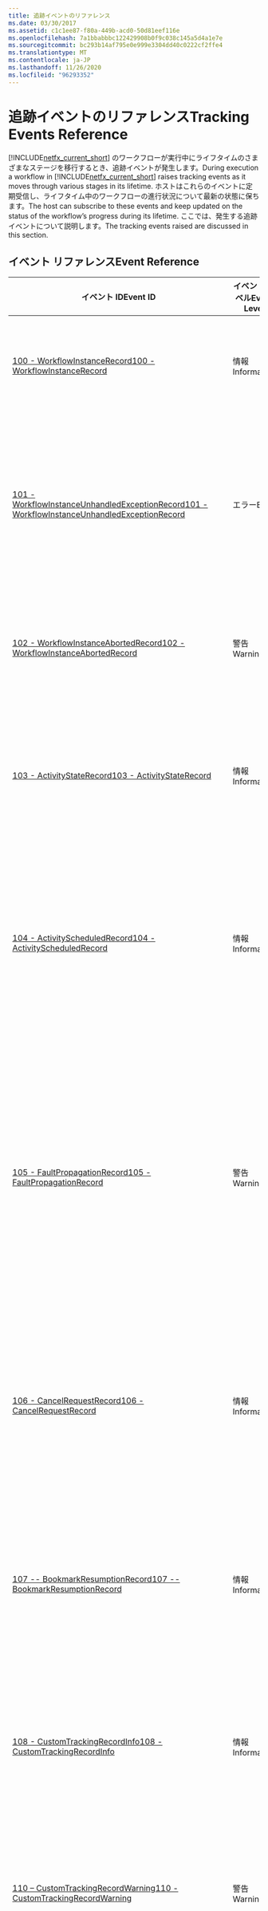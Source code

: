 ```yaml
---
title: 追跡イベントのリファレンス
ms.date: 03/30/2017
ms.assetid: c1c1ee87-f80a-449b-acd0-50d81eef116e
ms.openlocfilehash: 7a1bbabbbc122429908b0f9c038c145a5d4a1e7e
ms.sourcegitcommit: bc293b14af795e0e999e3304dd40c0222cf2ffe4
ms.translationtype: MT
ms.contentlocale: ja-JP
ms.lasthandoff: 11/26/2020
ms.locfileid: "96293352"
---
```

# <a name="tracking-events-reference"></a><span data-ttu-id="a9038-102">追跡イベントのリファレンス</span><span class="sxs-lookup"><span data-stu-id="a9038-102">Tracking Events Reference</span></span>

<span data-ttu-id="a9038-103">[!INCLUDE[netfx_current_short](../../../includes/netfx-current-short-md.md)] のワークフローが実行中にライフタイムのさまざまなステージを移行するとき、追跡イベントが発生します。</span><span class="sxs-lookup"><span data-stu-id="a9038-103">During execution a workflow in [!INCLUDE[netfx_current_short](../../../includes/netfx-current-short-md.md)] raises tracking events as it moves through various stages in its lifetime.</span></span> <span data-ttu-id="a9038-104">ホストはこれらのイベントに定期受信し、ライフタイム中のワークフローの進行状況について最新の状態に保ちます。</span><span class="sxs-lookup"><span data-stu-id="a9038-104">The host can subscribe to these events and keep updated on the status of the workflow’s progress during its lifetime.</span></span> <span data-ttu-id="a9038-105">ここでは、発生する追跡イベントについて説明します。</span><span class="sxs-lookup"><span data-stu-id="a9038-105">The tracking events raised are discussed in this section.</span></span>  
  
## <a name="event-reference"></a><span data-ttu-id="a9038-106">イベント リファレンス</span><span class="sxs-lookup"><span data-stu-id="a9038-106">Event Reference</span></span>  
  
|<span data-ttu-id="a9038-107">イベント ID</span><span class="sxs-lookup"><span data-stu-id="a9038-107">Event ID</span></span>|<span data-ttu-id="a9038-108">イベント レベル</span><span class="sxs-lookup"><span data-stu-id="a9038-108">Event Level</span></span>|<span data-ttu-id="a9038-109">イベント メッセージ</span><span class="sxs-lookup"><span data-stu-id="a9038-109">Event Message</span></span>|<span data-ttu-id="a9038-110">Keywords</span><span class="sxs-lookup"><span data-stu-id="a9038-110">Keywords</span></span>|  
|--------------|-----------------|-------------------|--------------|  
|[<span data-ttu-id="a9038-111">100 - WorkflowInstanceRecord</span><span class="sxs-lookup"><span data-stu-id="a9038-111">100 - WorkflowInstanceRecord</span></span>](100-workflowinstancerecord.md)|<span data-ttu-id="a9038-112">情報</span><span class="sxs-lookup"><span data-stu-id="a9038-112">Information</span></span>|<span data-ttu-id="a9038-113">TrackRecord= WorkflowInstanceRecord、InstanceID = %1、RecordNumber = %2、EventTime = %3、ActivityDefinitionId = %4、State = %5、Annotations = %6、ProfileName = %7</span><span class="sxs-lookup"><span data-stu-id="a9038-113">TrackRecord= WorkflowInstanceRecord, InstanceID = %1, RecordNumber = %2, EventTime = %3, ActivityDefinitionId = %4, State = %5, Annotations = %6, ProfileName = %7</span></span>|<span data-ttu-id="a9038-114">EndToEndMonitoring、Troubleshooting、HealthMonitoring、WFTracking</span><span class="sxs-lookup"><span data-stu-id="a9038-114">EndToEndMonitoring, Troubleshooting, HealthMonitoring, WFTracking</span></span>|  
|[<span data-ttu-id="a9038-115">101 - WorkflowInstanceUnhandledExceptionRecord</span><span class="sxs-lookup"><span data-stu-id="a9038-115">101 - WorkflowInstanceUnhandledExceptionRecord</span></span>](101-workflowinstanceunhandledexceptionrecord.md)|<span data-ttu-id="a9038-116">エラー</span><span class="sxs-lookup"><span data-stu-id="a9038-116">Error</span></span>|<span data-ttu-id="a9038-117">TrackRecord = WorkflowInstanceUnhandledExceptionRecord、InstanceID = %1、RecordNumber = %2、EventTime = %3、ActivityDefinitionId = %4、SourceName = %5、SourceId = %6、SourceInstanceId = %7、SourceTypeName=%8、Exception=%9、Annotations= %10、ProfileName = %11</span><span class="sxs-lookup"><span data-stu-id="a9038-117">TrackRecord = WorkflowInstanceUnhandledExceptionRecord, InstanceID = %1, RecordNumber = %2, EventTime = %3, ActivityDefinitionId = %4, SourceName = %5, SourceId = %6, SourceInstanceId = %7, SourceTypeName=%8, Exception=%9, Annotations= %10, ProfileName = %11</span></span>|<span data-ttu-id="a9038-118">EndToEndMonitoring、Troubleshooting、HealthMonitoring、WFTracking</span><span class="sxs-lookup"><span data-stu-id="a9038-118">EndToEndMonitoring, Troubleshooting, HealthMonitoring, WFTracking</span></span>|  
|[<span data-ttu-id="a9038-119">102 - WorkflowInstanceAbortedRecord</span><span class="sxs-lookup"><span data-stu-id="a9038-119">102 - WorkflowInstanceAbortedRecord</span></span>](102-workflowinstanceabortedrecord.md)|<span data-ttu-id="a9038-120">警告</span><span class="sxs-lookup"><span data-stu-id="a9038-120">Warning</span></span>|<span data-ttu-id="a9038-121">TrackRecord = WorkflowInstanceAbortedRecord、InstanceID = %1、RecordNumber = %2、EventTime = %3、ActivityDefinitionId = %4、Reason = %5、Annotations = %6、ProfileName = %7</span><span class="sxs-lookup"><span data-stu-id="a9038-121">TrackRecord = WorkflowInstanceAbortedRecord, InstanceID = %1, RecordNumber = %2, EventTime = %3, ActivityDefinitionId = %4, Reason = %5, Annotations = %6, ProfileName = %7</span></span>|<span data-ttu-id="a9038-122">EndToEndMonitoring、Troubleshooting、HealthMonitoring、WFTracking</span><span class="sxs-lookup"><span data-stu-id="a9038-122">EndToEndMonitoring, Troubleshooting, HealthMonitoring, WFTracking</span></span>|  
|[<span data-ttu-id="a9038-123">103 - ActivityStateRecord</span><span class="sxs-lookup"><span data-stu-id="a9038-123">103 - ActivityStateRecord</span></span>](103-activitystaterecord.md)|<span data-ttu-id="a9038-124">情報</span><span class="sxs-lookup"><span data-stu-id="a9038-124">Information</span></span>|<span data-ttu-id="a9038-125">TrackRecord = ActivityStateRecord、InstanceID = %1、RecordNumber=%2、EventTime=%3、State = %4、Name=%5、ActivityId=%6、ActivityInstanceId=%7、ActivityTypeName=%8、Arguments=%9、Variables=%10、Annotations=%11、ProfileName = %12</span><span class="sxs-lookup"><span data-stu-id="a9038-125">TrackRecord = ActivityStateRecord, InstanceID = %1, RecordNumber=%2, EventTime=%3, State = %4, Name=%5, ActivityId=%6, ActivityInstanceId=%7, ActivityTypeName=%8, Arguments=%9, Variables=%10, Annotations=%11, ProfileName = %12</span></span>|<span data-ttu-id="a9038-126">EndToEndMonitoring、Troubleshooting、HealthMonitoring、WFTracking</span><span class="sxs-lookup"><span data-stu-id="a9038-126">EndToEndMonitoring, Troubleshooting, HealthMonitoring, WFTracking</span></span>|  
|[<span data-ttu-id="a9038-127">104 - ActivityScheduledRecord</span><span class="sxs-lookup"><span data-stu-id="a9038-127">104 - ActivityScheduledRecord</span></span>](104-activityscheduledrecord.md)|<span data-ttu-id="a9038-128">情報</span><span class="sxs-lookup"><span data-stu-id="a9038-128">Information</span></span>|<span data-ttu-id="a9038-129">TrackRecord = ActivityScheduledRecord、InstanceID = %1、RecordNumber = %2、EventTime = %3、Name = %4、ActivityId = %5、ActivityInstanceId = %6、ActivityTypeName = %7、ChildActivityName = %8、ChildActivityId = %9、ChildActivityInstanceId = %10、ChildActivityTypeName =%11、Annotations=%12、ProfileName = %13</span><span class="sxs-lookup"><span data-stu-id="a9038-129">TrackRecord = ActivityScheduledRecord, InstanceID = %1, RecordNumber = %2, EventTime = %3, Name = %4, ActivityId = %5, ActivityInstanceId = %6, ActivityTypeName = %7, ChildActivityName = %8, ChildActivityId = %9, ChildActivityInstanceId = %10, ChildActivityTypeName =%11, Annotations=%12, ProfileName = %13</span></span>|<span data-ttu-id="a9038-130">EndToEndMonitoring、Troubleshooting、HealthMonitoring、WFTracking</span><span class="sxs-lookup"><span data-stu-id="a9038-130">EndToEndMonitoring, Troubleshooting, HealthMonitoring, WFTracking</span></span>|  
|[<span data-ttu-id="a9038-131">105 - FaultPropagationRecord</span><span class="sxs-lookup"><span data-stu-id="a9038-131">105 - FaultPropagationRecord</span></span>](105-faultpropagationrecord.md)|<span data-ttu-id="a9038-132">警告</span><span class="sxs-lookup"><span data-stu-id="a9038-132">Warning</span></span>|<span data-ttu-id="a9038-133">TrackRecord = FaultPropagationRecord、InstanceID=%1、RecordNumber=%2、EventTime=%3、FaultSourceActivityName=%4、FaultSourceActivityId=%5、FaultSourceActivityInstanceId=%6、FaultSourceActivityTypeName=%7、FaultHandlerActivityName=%8、FaultHandlerActivityId = %9、FaultHandlerActivityInstanceId =%10、FaultHandlerActivityTypeName=%11、Fault=%12、IsFaultSource=%13、Annotations=%14、ProfileName = %15</span><span class="sxs-lookup"><span data-stu-id="a9038-133">TrackRecord = FaultPropagationRecord, InstanceID=%1, RecordNumber=%2, EventTime=%3, FaultSourceActivityName=%4, FaultSourceActivityId=%5, FaultSourceActivityInstanceId=%6, FaultSourceActivityTypeName=%7, FaultHandlerActivityName=%8, FaultHandlerActivityId = %9, FaultHandlerActivityInstanceId =%10, FaultHandlerActivityTypeName=%11, Fault=%12, IsFaultSource=%13, Annotations=%14, ProfileName = %15</span></span>|<span data-ttu-id="a9038-134">EndToEndMonitoring、Troubleshooting、HealthMonitoring、WFTracking</span><span class="sxs-lookup"><span data-stu-id="a9038-134">EndToEndMonitoring, Troubleshooting, HealthMonitoring, WFTracking</span></span>|  
|[<span data-ttu-id="a9038-135">106 - CancelRequestRecord</span><span class="sxs-lookup"><span data-stu-id="a9038-135">106 - CancelRequestRecord</span></span>](106-cancelrequestrecord.md)|<span data-ttu-id="a9038-136">情報</span><span class="sxs-lookup"><span data-stu-id="a9038-136">Information</span></span>|<span data-ttu-id="a9038-137">TrackRecord = CancelRequestedRecord、InstanceID=%1、RecordNumber=%2、EventTime=%3、Name=%4、ActivityId=%5、ActivityInstanceId=%6、ActivityTypeName = %7、ChildActivityName = %8、ChildActivityId = %9、ChildActivityInstanceId = %10、ChildActivityTypeName =%11、Annotations=%12、ProfileName = %13</span><span class="sxs-lookup"><span data-stu-id="a9038-137">TrackRecord = CancelRequestedRecord, InstanceID=%1, RecordNumber=%2, EventTime=%3, Name=%4, ActivityId=%5, ActivityInstanceId=%6, ActivityTypeName = %7, ChildActivityName = %8, ChildActivityId = %9, ChildActivityInstanceId = %10, ChildActivityTypeName =%11, Annotations=%12, ProfileName = %13</span></span>|<span data-ttu-id="a9038-138">EndToEndMonitoring、Troubleshooting、HealthMonitoring、WFTracking</span><span class="sxs-lookup"><span data-stu-id="a9038-138">EndToEndMonitoring, Troubleshooting, HealthMonitoring, WFTracking</span></span>|  
|[<span data-ttu-id="a9038-139">107 -- BookmarkResumptionRecord</span><span class="sxs-lookup"><span data-stu-id="a9038-139">107 -- BookmarkResumptionRecord</span></span>](107-bookmarkresumptionrecord.md)|<span data-ttu-id="a9038-140">情報</span><span class="sxs-lookup"><span data-stu-id="a9038-140">Information</span></span>|<span data-ttu-id="a9038-141">TrackRecord = BookmarkResumptionRecord、InstanceID=%1、RecordNumber=%2,EventTime=%3、Name=%4、SubInstanceID=%5、OwnerActivityName=%6、OwnerActivityId =%7、OwnerActivityInstanceId=%8、OwnerActivityTypeName=%9、Annotations=%10、ProfileName = %11</span><span class="sxs-lookup"><span data-stu-id="a9038-141">TrackRecord = BookmarkResumptionRecord, InstanceID=%1, RecordNumber=%2,EventTime=%3, Name=%4, SubInstanceID=%5, OwnerActivityName=%6, OwnerActivityId =%7, OwnerActivityInstanceId=%8, OwnerActivityTypeName=%9, Annotations=%10, ProfileName = %11</span></span>|<span data-ttu-id="a9038-142">EndToEndMonitoring、Troubleshooting、HealthMonitoring、WFTracking</span><span class="sxs-lookup"><span data-stu-id="a9038-142">EndToEndMonitoring, Troubleshooting, HealthMonitoring, WFTracking</span></span>|  
|[<span data-ttu-id="a9038-143">108 - CustomTrackingRecordInfo</span><span class="sxs-lookup"><span data-stu-id="a9038-143">108 - CustomTrackingRecordInfo</span></span>](108-customtrackingrecordinfo.md)|<span data-ttu-id="a9038-144">情報</span><span class="sxs-lookup"><span data-stu-id="a9038-144">Information</span></span>|<span data-ttu-id="a9038-145">TrackRecord = CustomTrackingRecord、InstanceID = %1、RecordNumber=%2、EventTime=%3、Name=%4、ActivityName=%5、ActivityId=%6、ActivityInstanceId=%7、ActivityTypeName=%8、Data=%9、Annotations=%10、ProfileName = %11</span><span class="sxs-lookup"><span data-stu-id="a9038-145">TrackRecord = CustomTrackingRecord, InstanceID = %1, RecordNumber=%2, EventTime=%3, Name=%4, ActivityName=%5, ActivityId=%6, ActivityInstanceId=%7, ActivityTypeName=%8, Data=%9, Annotations=%10, ProfileName = %11</span></span>|<span data-ttu-id="a9038-146">UserEvents、EndToEndMonitoring、Troubleshooting、HealthMonitoring、WFTracking</span><span class="sxs-lookup"><span data-stu-id="a9038-146">UserEvents, EndToEndMonitoring, Troubleshooting, HealthMonitoring, WFTracking</span></span>|  
|[<span data-ttu-id="a9038-147">110 – CustomTrackingRecordWarning</span><span class="sxs-lookup"><span data-stu-id="a9038-147">110 - CustomTrackingRecordWarning</span></span>](110-customtrackingrecordwarning.md)|<span data-ttu-id="a9038-148">警告</span><span class="sxs-lookup"><span data-stu-id="a9038-148">Warning</span></span>|<span data-ttu-id="a9038-149">TrackRecord = CustomTrackingRecord、InstanceID = %1、RecordNumber=%2、EventTime=%3、Name=%4、ActivityName=%5、ActivityId=%6、ActivityInstanceId=%7、ActivityTypeName=%8、Data=%9、Annotations=%10、ProfileName = %11</span><span class="sxs-lookup"><span data-stu-id="a9038-149">TrackRecord = CustomTrackingRecord, InstanceID = %1, RecordNumber=%2, EventTime=%3, Name=%4, ActivityName=%5, ActivityId=%6, ActivityInstanceId=%7, ActivityTypeName=%8, Data=%9, Annotations=%10, ProfileName = %11</span></span>|<span data-ttu-id="a9038-150">UserEvents、EndToEndMonitoring、Troubleshooting、HealthMonitoring、WFTracking</span><span class="sxs-lookup"><span data-stu-id="a9038-150">UserEvents, EndToEndMonitoring, Troubleshooting, HealthMonitoring, WFTracking</span></span>|  
|[<span data-ttu-id="a9038-151">111 - CustomTrackingRecordError</span><span class="sxs-lookup"><span data-stu-id="a9038-151">111 - CustomTrackingRecordError</span></span>](111-customtrackingrecorderror.md)|<span data-ttu-id="a9038-152">エラー</span><span class="sxs-lookup"><span data-stu-id="a9038-152">Error</span></span>|<span data-ttu-id="a9038-153">TrackRecord = CustomTrackingRecord、InstanceID = %1、RecordNumber=%2、EventTime=%3、Name=%4、ActivityName=%5、ActivityId=%6、ActivityInstanceId=%7、ActivityTypeName=%8、Data=%9、Annotations=%10、ProfileName = %11</span><span class="sxs-lookup"><span data-stu-id="a9038-153">TrackRecord = CustomTrackingRecord, InstanceID = %1, RecordNumber=%2, EventTime=%3, Name=%4, ActivityName=%5, ActivityId=%6, ActivityInstanceId=%7, ActivityTypeName=%8, Data=%9, Annotations=%10, ProfileName = %11</span></span>|<span data-ttu-id="a9038-154">UserEvents、EndToEndMonitoring、Troubleshooting、HealthMonitoring、WFTracking</span><span class="sxs-lookup"><span data-stu-id="a9038-154">UserEvents, EndToEndMonitoring, Troubleshooting, HealthMonitoring, WFTracking</span></span>|  
|[<span data-ttu-id="a9038-155">112 - WorkflowInstanceSuspendedRecord</span><span class="sxs-lookup"><span data-stu-id="a9038-155">112 - WorkflowInstanceSuspendedRecord</span></span>](112-workflowinstancesuspendedrecord.md)|<span data-ttu-id="a9038-156">情報</span><span class="sxs-lookup"><span data-stu-id="a9038-156">Information</span></span>|<span data-ttu-id="a9038-157">TrackRecord = WorkflowInstanceSuspendedRecord、InstanceID = %1、RecordNumber = %2、EventTime = %3、ActivityDefinitionId = %4、Reason = %5、Annotations = %6、ProfileName = %7</span><span class="sxs-lookup"><span data-stu-id="a9038-157">TrackRecord = WorkflowInstanceSuspendedRecord, InstanceID = %1, RecordNumber = %2, EventTime = %3, ActivityDefinitionId = %4, Reason = %5, Annotations = %6, ProfileName = %7</span></span>|<span data-ttu-id="a9038-158">EndToEndMonitoring、Troubleshooting、HealthMonitoring、WFTracking</span><span class="sxs-lookup"><span data-stu-id="a9038-158">EndToEndMonitoring, Troubleshooting, HealthMonitoring, WFTracking</span></span>|  
|[<span data-ttu-id="a9038-159">113 - WorkflowInstanceTerminatedRecord</span><span class="sxs-lookup"><span data-stu-id="a9038-159">113 - WorkflowInstanceTerminatedRecord</span></span>](113-workflowinstanceterminatedrecord.md)|<span data-ttu-id="a9038-160">エラー</span><span class="sxs-lookup"><span data-stu-id="a9038-160">Error</span></span>|<span data-ttu-id="a9038-161">TrackRecord = WorkflowInstanceTerminatedRecord、InstanceID = %1、RecordNumber = %2、EventTime = %3、ActivityDefinitionId = %4、Reason = %5、Annotations = %6、ProfileName = %7</span><span class="sxs-lookup"><span data-stu-id="a9038-161">TrackRecord = WorkflowInstanceTerminatedRecord, InstanceID = %1, RecordNumber = %2, EventTime = %3, ActivityDefinitionId = %4, Reason = %5, Annotations = %6, ProfileName = %7</span></span>|<span data-ttu-id="a9038-162">EndToEndMonitoring、Troubleshooting、HealthMonitoring、WFTracking</span><span class="sxs-lookup"><span data-stu-id="a9038-162">EndToEndMonitoring, Troubleshooting, HealthMonitoring, WFTracking</span></span>|  
|[<span data-ttu-id="a9038-163">114 - WorkflowInstanceRecordWithId</span><span class="sxs-lookup"><span data-stu-id="a9038-163">114 - WorkflowInstanceRecordWithId</span></span>](114-workflowinstancerecordwithid.md)|<span data-ttu-id="a9038-164">情報</span><span class="sxs-lookup"><span data-stu-id="a9038-164">Information</span></span>|<span data-ttu-id="a9038-165">TrackRecord= WorkflowInstanceRecord, InstanceID = %1、RecordNumber = %2、EventTime = %3、ActivityDefinitionId = %4、State = %5、Annotations = %6、ProfileName = %7、WorkflowDefinitionIdentity = %8</span><span class="sxs-lookup"><span data-stu-id="a9038-165">TrackRecord= WorkflowInstanceRecord, InstanceID = %1, RecordNumber = %2, EventTime = %3, ActivityDefinitionId = %4, State = %5, Annotations = %6, ProfileName = %7, WorkflowDefinitionIdentity = %8</span></span>|<span data-ttu-id="a9038-166">HealthMonitoring、WFTracking</span><span class="sxs-lookup"><span data-stu-id="a9038-166">HealthMonitoring, WFTracking</span></span>|  
|[<span data-ttu-id="a9038-167">115 - WorkflowInstanceAbortedRecordWithId</span><span class="sxs-lookup"><span data-stu-id="a9038-167">115 - WorkflowInstanceAbortedRecordWithId</span></span>](115-workflowinstanceabortedrecordwithid.md)|<span data-ttu-id="a9038-168">警告</span><span class="sxs-lookup"><span data-stu-id="a9038-168">Warning</span></span>|<span data-ttu-id="a9038-169">TrackRecord = WorkflowInstanceAbortedRecord, InstanceID = %1、RecordNumber = %2、EventTime = %3、ActivityDefinitionId = %4、Reason = %5、Annotations = %6、ProfileName = %7、WorkflowDefinitionIdentity = %8</span><span class="sxs-lookup"><span data-stu-id="a9038-169">TrackRecord = WorkflowInstanceAbortedRecord, InstanceID = %1, RecordNumber = %2, EventTime = %3, ActivityDefinitionId = %4, Reason = %5,  Annotations = %6, ProfileName = %7, WorkflowDefinitionIdentity = %8</span></span>|<span data-ttu-id="a9038-170">HealthMonitoring、WFTracking</span><span class="sxs-lookup"><span data-stu-id="a9038-170">HealthMonitoring, WFTracking</span></span>|  
|[<span data-ttu-id="a9038-171">116 - WorkflowInstanceSuspendedRecordWithId</span><span class="sxs-lookup"><span data-stu-id="a9038-171">116 - WorkflowInstanceSuspendedRecordWithId</span></span>](116-workflowinstancesuspendedrecordwithid.md)|<span data-ttu-id="a9038-172">情報</span><span class="sxs-lookup"><span data-stu-id="a9038-172">Information</span></span>|<span data-ttu-id="a9038-173">TrackRecord = WorkflowInstanceSuspendedRecord, InstanceID = %1、RecordNumber = %2、EventTime = %3、ActivityDefinitionId = %4、Reason = %5、Annotations = %6、ProfileName = %7、WorkflowDefinitionIdentity = %8</span><span class="sxs-lookup"><span data-stu-id="a9038-173">TrackRecord = WorkflowInstanceSuspendedRecord, InstanceID = %1, RecordNumber = %2, EventTime = %3, ActivityDefinitionId = %4, Reason = %5, Annotations = %6, ProfileName = %7, WorkflowDefinitionIdentity = %8</span></span>|<span data-ttu-id="a9038-174">HealthMonitoring、WFTracking</span><span class="sxs-lookup"><span data-stu-id="a9038-174">HealthMonitoring, WFTracking</span></span>|  
|[<span data-ttu-id="a9038-175">117 - WorkflowInstanceTerminatedRecordWithId</span><span class="sxs-lookup"><span data-stu-id="a9038-175">117 - WorkflowInstanceTerminatedRecordWithId</span></span>](117-workflowinstanceterminatedrecordwithid.md)|<span data-ttu-id="a9038-176">エラー</span><span class="sxs-lookup"><span data-stu-id="a9038-176">Error</span></span>|<span data-ttu-id="a9038-177">TrackRecord = WorkflowInstanceTerminatedRecord, InstanceID = %1、RecordNumber = %2、EventTime = %3、ActivityDefinitionId = %4、Reason = %5、Annotations = %6、ProfileName = %7、WorkflowDefinitionIdentity = %8</span><span class="sxs-lookup"><span data-stu-id="a9038-177">TrackRecord = WorkflowInstanceTerminatedRecord, InstanceID = %1, RecordNumber = %2, EventTime = %3, ActivityDefinitionId = %4, Reason = %5,  Annotations = %6, ProfileName = %7, WorkflowDefinitionIdentity = %8</span></span>|<span data-ttu-id="a9038-178">HealthMonitoring、WFTracking</span><span class="sxs-lookup"><span data-stu-id="a9038-178">HealthMonitoring, WFTracking</span></span>|  
|[<span data-ttu-id="a9038-179">118 - WorkflowInstanceUnhandledExceptionRecordWithId</span><span class="sxs-lookup"><span data-stu-id="a9038-179">118 - WorkflowInstanceUnhandledExceptionRecordWithId</span></span>](118-workflowinstanceunhandledexceptionrecordwithid.md)|<span data-ttu-id="a9038-180">エラー</span><span class="sxs-lookup"><span data-stu-id="a9038-180">Error</span></span>|<span data-ttu-id="a9038-181">TrackRecord = WorkflowInstanceUnhandledExceptionRecord, InstanceID = %1、RecordNumber = %2、EventTime = %3、ActivityDefinitionId = %4、SourceName = %5、SourceId = %6、SourceInstanceId = %7、SourceTypeName=%8、Exception=%9、Annotations= %10、ProfileName = %11、WorkflowDefinitionIdentity = %12</span><span class="sxs-lookup"><span data-stu-id="a9038-181">TrackRecord = WorkflowInstanceUnhandledExceptionRecord, InstanceID = %1, RecordNumber = %2, EventTime = %3, ActivityDefinitionId = %4, SourceName = %5, SourceId = %6, SourceInstanceId = %7, SourceTypeName=%8, Exception=%9,  Annotations= %10, ProfileName = %11, WorkflowDefinitionIdentity = %12</span></span>|<span data-ttu-id="a9038-182">HealthMonitoring、WFTrackingHealthMonitoring、WFTracking</span><span class="sxs-lookup"><span data-stu-id="a9038-182">HealthMonitoring, WFTrackingHealthMonitoring, WFTracking</span></span>|  
|[<span data-ttu-id="a9038-183">119 - WorkflowInstanceUpdatedRecord</span><span class="sxs-lookup"><span data-stu-id="a9038-183">119 - WorkflowInstanceUpdatedRecord</span></span>](119-workflowinstanceupdatedrecord.md)|<span data-ttu-id="a9038-184">情報</span><span class="sxs-lookup"><span data-stu-id="a9038-184">Information</span></span>|<span data-ttu-id="a9038-185">TrackRecord= WorkflowInstanceUpdatedRecord, InstanceID = %1、RecordNumber = %2、EventTime = %3、ActivityDefinitionId = %4、State = %5、OriginalDefinitionIdentity = %6、UpdatedDefinitionIdentity = %7、Annotations = %8、ProfileName = %9</span><span class="sxs-lookup"><span data-stu-id="a9038-185">TrackRecord= WorkflowInstanceUpdatedRecord, InstanceID = %1, RecordNumber = %2, EventTime = %3, ActivityDefinitionId = %4, State = %5, OriginalDefinitionIdentity = %6, UpdatedDefinitionIdentity = %7, Annotations = %8, ProfileName = %9</span></span>|<span data-ttu-id="a9038-186">HealthMonitoring、WFTracking</span><span class="sxs-lookup"><span data-stu-id="a9038-186">HealthMonitoring, WFTracking</span></span>|  
|[<span data-ttu-id="a9038-187">225 - TraceCorrelationKeys</span><span class="sxs-lookup"><span data-stu-id="a9038-187">225 - TraceCorrelationKeys</span></span>](225-tracecorrelationkeys.md)|<span data-ttu-id="a9038-188">情報</span><span class="sxs-lookup"><span data-stu-id="a9038-188">Information</span></span>|<span data-ttu-id="a9038-189">親スコープ '%3' の値 '%2' を使用して相関関係キー '%1' が計算されました。</span><span class="sxs-lookup"><span data-stu-id="a9038-189">Calculated correlation key '%1' using values '%2' in parent scope '%3'.</span></span>|<span data-ttu-id="a9038-190">トラブルシューティング (WF サービス)</span><span class="sxs-lookup"><span data-stu-id="a9038-190">Troubleshooting WFServices</span></span>|  
|[<span data-ttu-id="a9038-191">440 - StartSignpostEvent1</span><span class="sxs-lookup"><span data-stu-id="a9038-191">440 - StartSignpostEvent1</span></span>](440-startsignpostevent.md)|<span data-ttu-id="a9038-192">情報</span><span class="sxs-lookup"><span data-stu-id="a9038-192">Information</span></span>|<span data-ttu-id="a9038-193">アクティビティの境界</span><span class="sxs-lookup"><span data-stu-id="a9038-193">Activity boundary.</span></span>|<span data-ttu-id="a9038-194">トラブルシューティング (WF サービス)</span><span class="sxs-lookup"><span data-stu-id="a9038-194">Troubleshooting WFServices</span></span>|  
|[<span data-ttu-id="a9038-195">441- StopSignpostEvent1</span><span class="sxs-lookup"><span data-stu-id="a9038-195">441- StopSignpostEvent1</span></span>](441-stopsignpostevent.md)|<span data-ttu-id="a9038-196">情報</span><span class="sxs-lookup"><span data-stu-id="a9038-196">Information</span></span>|<span data-ttu-id="a9038-197">アクティビティの境界</span><span class="sxs-lookup"><span data-stu-id="a9038-197">Activity boundary.</span></span>|<span data-ttu-id="a9038-198">トラブルシューティング (WF サービス)</span><span class="sxs-lookup"><span data-stu-id="a9038-198">Troubleshooting WFServices</span></span>|  
|[<span data-ttu-id="a9038-199">1001 - WorkflowApplicationCompleted</span><span class="sxs-lookup"><span data-stu-id="a9038-199">1001 - WorkflowApplicationCompleted</span></span>](1001-workflowapplicationcompleted.md)|<span data-ttu-id="a9038-200">情報</span><span class="sxs-lookup"><span data-stu-id="a9038-200">Information</span></span>|<span data-ttu-id="a9038-201">WorkflowInstance ID: %1 は Closed 状態で完了しました。</span><span class="sxs-lookup"><span data-stu-id="a9038-201">WorkflowInstance Id: '%1' has completed in the Closed state.</span></span>|<span data-ttu-id="a9038-202">WFRuntime</span><span class="sxs-lookup"><span data-stu-id="a9038-202">WFRuntime</span></span>|  
|[<span data-ttu-id="a9038-203">1002 - WorkflowApplicationTerminated</span><span class="sxs-lookup"><span data-stu-id="a9038-203">1002 - WorkflowApplicationTerminated</span></span>](1002-workflowapplicationterminated.md)|<span data-ttu-id="a9038-204">情報</span><span class="sxs-lookup"><span data-stu-id="a9038-204">Information</span></span>|<span data-ttu-id="a9038-205">WorkflowApplication ID: %1 は中止されました。</span><span class="sxs-lookup"><span data-stu-id="a9038-205">WorkflowApplication Id: '%1' was terminated.</span></span> <span data-ttu-id="a9038-206">例外により Faulted 状態で完了しました。</span><span class="sxs-lookup"><span data-stu-id="a9038-206">It has completed in the Faulted state with an exception.</span></span>|<span data-ttu-id="a9038-207">WFRuntime</span><span class="sxs-lookup"><span data-stu-id="a9038-207">WFRuntime</span></span>|  
|[<span data-ttu-id="a9038-208">1003 - WorkflowInstanceCanceled</span><span class="sxs-lookup"><span data-stu-id="a9038-208">1003 - WorkflowInstanceCanceled</span></span>](1003-workflowinstancecanceled.md)|<span data-ttu-id="a9038-209">情報</span><span class="sxs-lookup"><span data-stu-id="a9038-209">Information</span></span>|<span data-ttu-id="a9038-210">WorkflowInstance ID: %1 は Canceled 状態で完了しました。</span><span class="sxs-lookup"><span data-stu-id="a9038-210">WorkflowInstance Id: '%1' has completed in the Canceled state.</span></span>|<span data-ttu-id="a9038-211">WFRuntime</span><span class="sxs-lookup"><span data-stu-id="a9038-211">WFRuntime</span></span>|  
|[<span data-ttu-id="a9038-212">1004 - WorkflowInstanceAborted</span><span class="sxs-lookup"><span data-stu-id="a9038-212">1004 - WorkflowInstanceAborted</span></span>](1004-workflowinstanceaborted.md)|<span data-ttu-id="a9038-213">情報</span><span class="sxs-lookup"><span data-stu-id="a9038-213">Information</span></span>|<span data-ttu-id="a9038-214">WorkflowInstance ID: '%1' は例外により中止されました。</span><span class="sxs-lookup"><span data-stu-id="a9038-214">WorkflowInstance Id: '%1' was aborted with an exception.</span></span>|<span data-ttu-id="a9038-215">WFRuntime</span><span class="sxs-lookup"><span data-stu-id="a9038-215">WFRuntime</span></span>|  
|[<span data-ttu-id="a9038-216">1005 - WorkflowApplicationIdled</span><span class="sxs-lookup"><span data-stu-id="a9038-216">1005 - WorkflowApplicationIdled</span></span>](1005-workflowapplicationidled.md)|<span data-ttu-id="a9038-217">情報</span><span class="sxs-lookup"><span data-stu-id="a9038-217">Information</span></span>|<span data-ttu-id="a9038-218">WorkflowApplication ID: '%1' がアイドル状態になりました。</span><span class="sxs-lookup"><span data-stu-id="a9038-218">WorkflowApplication Id: '%1' went idle.</span></span>|<span data-ttu-id="a9038-219">WFRuntime</span><span class="sxs-lookup"><span data-stu-id="a9038-219">WFRuntime</span></span>|  
|[<span data-ttu-id="a9038-220">1006 - WorkflowApplicationUnhandledException</span><span class="sxs-lookup"><span data-stu-id="a9038-220">1006 - WorkflowApplicationUnhandledException</span></span>](1006-workflowapplicationunhandledexception.md)|<span data-ttu-id="a9038-221">エラー</span><span class="sxs-lookup"><span data-stu-id="a9038-221">Error</span></span>|<span data-ttu-id="a9038-222">WorkflowInstance Id: ' %1 ' でハンドルされない例外が発生しました。</span><span class="sxs-lookup"><span data-stu-id="a9038-222">WorkflowInstance Id: '%1' has encountered an unhandled exception.</span></span>  <span data-ttu-id="a9038-223">Activity ' %2 '、DisplayName: ' %3 ' から例外が発生しました。</span><span class="sxs-lookup"><span data-stu-id="a9038-223">The exception originated from Activity '%2', DisplayName: '%3'.</span></span>  <span data-ttu-id="a9038-224">次のアクションが実行されます: %4。</span><span class="sxs-lookup"><span data-stu-id="a9038-224">The following action will be taken: %4.</span></span>|<span data-ttu-id="a9038-225">WFRuntime</span><span class="sxs-lookup"><span data-stu-id="a9038-225">WFRuntime</span></span>|  
|[<span data-ttu-id="a9038-226">1007 - WorkflowApplicationPersisted</span><span class="sxs-lookup"><span data-stu-id="a9038-226">1007 - WorkflowApplicationPersisted</span></span>](1007-workflowapplicationpersisted.md)|<span data-ttu-id="a9038-227">情報</span><span class="sxs-lookup"><span data-stu-id="a9038-227">Information</span></span>|<span data-ttu-id="a9038-228">WorkflowApplication ID: %1 が永続化されました。</span><span class="sxs-lookup"><span data-stu-id="a9038-228">WorkflowApplication Id: '%1' was Persisted.</span></span>|<span data-ttu-id="a9038-229">WFRuntime</span><span class="sxs-lookup"><span data-stu-id="a9038-229">WFRuntime</span></span>|  
|[<span data-ttu-id="a9038-230">1008 - WorkflowApplicationUnloaded</span><span class="sxs-lookup"><span data-stu-id="a9038-230">1008 - WorkflowApplicationUnloaded</span></span>](1008-workflowapplicationunloaded.md)|<span data-ttu-id="a9038-231">情報</span><span class="sxs-lookup"><span data-stu-id="a9038-231">Information</span></span>|<span data-ttu-id="a9038-232">WorkflowInstance ID: '%1' がアンロードされました。</span><span class="sxs-lookup"><span data-stu-id="a9038-232">WorkflowInstance Id: '%1' was Unloaded.</span></span>|<span data-ttu-id="a9038-233">WFRuntime</span><span class="sxs-lookup"><span data-stu-id="a9038-233">WFRuntime</span></span>|  
|[<span data-ttu-id="a9038-234">1009 - ActivityScheduled</span><span class="sxs-lookup"><span data-stu-id="a9038-234">1009 - ActivityScheduled</span></span>](1009-activityscheduled.md)|<span data-ttu-id="a9038-235">情報</span><span class="sxs-lookup"><span data-stu-id="a9038-235">Information</span></span>|<span data-ttu-id="a9038-236">Parent Activity '%1'、DisplayName: '%2'、InstanceId: '%3' scheduled child Activity '%4'、DisplayName: '%5'、InstanceId: '%6'。</span><span class="sxs-lookup"><span data-stu-id="a9038-236">Parent Activity '%1', DisplayName: '%2', InstanceId: '%3' scheduled child Activity '%4', DisplayName: '%5', InstanceId: '%6'.</span></span>|<span data-ttu-id="a9038-237">WFRuntime</span><span class="sxs-lookup"><span data-stu-id="a9038-237">WFRuntime</span></span>|  
|[<span data-ttu-id="a9038-238">1010 - ActivityCompleted</span><span class="sxs-lookup"><span data-stu-id="a9038-238">1010 - ActivityCompleted</span></span>](1010-activitycompleted.md)|<span data-ttu-id="a9038-239">情報</span><span class="sxs-lookup"><span data-stu-id="a9038-239">Information</span></span>|<span data-ttu-id="a9038-240">Parent Activity '%1'、DisplayName: '%2'、InstanceId: '%3' scheduled child Activity '%4'、DisplayName: '%5'、InstanceId: '%6'。</span><span class="sxs-lookup"><span data-stu-id="a9038-240">Parent Activity '%1', DisplayName: '%2', InstanceId: '%3' scheduled child Activity '%4', DisplayName: '%5', InstanceId: '%6'.</span></span>|<span data-ttu-id="a9038-241">WFRuntime</span><span class="sxs-lookup"><span data-stu-id="a9038-241">WFRuntime</span></span>|  
|[<span data-ttu-id="a9038-242">1011 - ScheduleExecuteActivityWorkItem</span><span class="sxs-lookup"><span data-stu-id="a9038-242">1011 - ScheduleExecuteActivityWorkItem</span></span>](1011-scheduleexecuteactivityworkitem.md)|<span data-ttu-id="a9038-243">"詳細"</span><span class="sxs-lookup"><span data-stu-id="a9038-243">Verbose</span></span>|<span data-ttu-id="a9038-244">Activity '%1'、DisplayName: '%2'、InstanceId: '%3' に対して ExecuteActivityWorkItem がスケジュールされました。</span><span class="sxs-lookup"><span data-stu-id="a9038-244">An ExecuteActivityWorkItem has been scheduled for Activity '%1', DisplayName: '%2', InstanceId: '%3'.</span></span>|<span data-ttu-id="a9038-245">WFRuntime</span><span class="sxs-lookup"><span data-stu-id="a9038-245">WFRuntime</span></span>|  
|[<span data-ttu-id="a9038-246">1012 - StartExecuteActivityWorkItem</span><span class="sxs-lookup"><span data-stu-id="a9038-246">1012 - StartExecuteActivityWorkItem</span></span>](1012-startexecuteactivityworkitem.md)|<span data-ttu-id="a9038-247">"詳細"</span><span class="sxs-lookup"><span data-stu-id="a9038-247">Verbose</span></span>|<span data-ttu-id="a9038-248">Activity '%1'、DisplayName: '%2'、InstanceId: '%3' の ExecuteActivityWorkItem の実行を開始しています。</span><span class="sxs-lookup"><span data-stu-id="a9038-248">Starting execution of an ExecuteActivityWorkItem for Activity '%1', DisplayName: '%2', InstanceId: '%3'.</span></span>|<span data-ttu-id="a9038-249">WFRuntime</span><span class="sxs-lookup"><span data-stu-id="a9038-249">WFRuntime</span></span>|  
|[<span data-ttu-id="a9038-250">1013 - CompleteExecuteActivityWorkItem</span><span class="sxs-lookup"><span data-stu-id="a9038-250">1013 - CompleteExecuteActivityWorkItem</span></span>](1013-completeexecuteactivityworkitem.md)|<span data-ttu-id="a9038-251">"詳細"</span><span class="sxs-lookup"><span data-stu-id="a9038-251">Verbose</span></span>|<span data-ttu-id="a9038-252">Activity '%1'、DisplayName: '%2'、InstanceId: '%3' の ExecuteActivityWorkItem が完了しました。</span><span class="sxs-lookup"><span data-stu-id="a9038-252">An ExecuteActivityWorkItem has completed for Activity '%1', DisplayName: '%2', InstanceId: '%3'.</span></span>|<span data-ttu-id="a9038-253">WFRuntime</span><span class="sxs-lookup"><span data-stu-id="a9038-253">WFRuntime</span></span>|  
|[<span data-ttu-id="a9038-254">1014 - ScheduleCompletionWorkItem</span><span class="sxs-lookup"><span data-stu-id="a9038-254">1014 - ScheduleCompletionWorkItem</span></span>](1014-schedulecompletionworkitem.md)|<span data-ttu-id="a9038-255">"詳細"</span><span class="sxs-lookup"><span data-stu-id="a9038-255">Verbose</span></span>|<span data-ttu-id="a9038-256">親アクティビティ ' %1 '、DisplayName: ' %2 '、InstanceId: ' %3 ' に対して、完了作業項目がスケジュールされました。</span><span class="sxs-lookup"><span data-stu-id="a9038-256">A CompletionWorkItem has been scheduled for parent Activity '%1', DisplayName: '%2', InstanceId: '%3'.</span></span>  <span data-ttu-id="a9038-257">Activity '%4'、DisplayName: '%5'、InstanceId: '%6' が完了しました。</span><span class="sxs-lookup"><span data-stu-id="a9038-257">Completed Activity '%4', DisplayName: '%5', InstanceId: '%6'.</span></span>|<span data-ttu-id="a9038-258">WFRuntime</span><span class="sxs-lookup"><span data-stu-id="a9038-258">WFRuntime</span></span>|  
|[<span data-ttu-id="a9038-259">1015 - StartCompletionWorkItem</span><span class="sxs-lookup"><span data-stu-id="a9038-259">1015 - StartCompletionWorkItem</span></span>](1015-startcompletionworkitem.md)|<span data-ttu-id="a9038-260">"詳細"</span><span class="sxs-lookup"><span data-stu-id="a9038-260">Verbose</span></span>|<span data-ttu-id="a9038-261">親 Activity '%1'、DisplayName: '%2'、InstanceId: '%3' の CompletionWorkItem の実行を開始しています。</span><span class="sxs-lookup"><span data-stu-id="a9038-261">Starting execution of a CompletionWorkItem for parent Activity '%1', DisplayName: '%2', InstanceId: '%3'.</span></span> <span data-ttu-id="a9038-262">Activity '%4'、DisplayName: '%5'、InstanceId: '%6' が完了しました。</span><span class="sxs-lookup"><span data-stu-id="a9038-262">Completed Activity '%4', DisplayName: '%5', InstanceId: '%6'.</span></span>|<span data-ttu-id="a9038-263">WFRuntime</span><span class="sxs-lookup"><span data-stu-id="a9038-263">WFRuntime</span></span>|  
|[<span data-ttu-id="a9038-264">1016 - CompleteCompletionWorkItem</span><span class="sxs-lookup"><span data-stu-id="a9038-264">1016 - CompleteCompletionWorkItem</span></span>](1016-completecompletionworkitem.md)|<span data-ttu-id="a9038-265">"詳細"</span><span class="sxs-lookup"><span data-stu-id="a9038-265">Verbose</span></span>|<span data-ttu-id="a9038-266">親 Activity '%1'、DisplayName: '%2'、InstanceId: '%3' の CompletionWorkItem が完了しました。</span><span class="sxs-lookup"><span data-stu-id="a9038-266">A CompletionWorkItem has completed for parent Activity '%1', DisplayName: '%2', InstanceId: '%3'.</span></span> <span data-ttu-id="a9038-267">Activity '%4'、DisplayName: '%5'、InstanceId: '%6' が完了しました。</span><span class="sxs-lookup"><span data-stu-id="a9038-267">Completed Activity '%4', DisplayName: '%5', InstanceId: '%6'.</span></span>|<span data-ttu-id="a9038-268">WFRuntime</span><span class="sxs-lookup"><span data-stu-id="a9038-268">WFRuntime</span></span>|  
|[<span data-ttu-id="a9038-269">1017 - ScheduleCancelActivityWorkItem</span><span class="sxs-lookup"><span data-stu-id="a9038-269">1017 - ScheduleCancelActivityWorkItem</span></span>](1017-schedulecancelactivityworkitem.md)|<span data-ttu-id="a9038-270">"詳細"</span><span class="sxs-lookup"><span data-stu-id="a9038-270">Verbose</span></span>|<span data-ttu-id="a9038-271">Activity '%1'、DisplayName: '%2'、InstanceId: '%3' に対して CancelActivityWorkItem がスケジュールされました。</span><span class="sxs-lookup"><span data-stu-id="a9038-271">A CancelActivityWorkItem has been scheduled for Activity '%1', DisplayName: '%2', InstanceId: '%3'.</span></span>|<span data-ttu-id="a9038-272">WFRuntime</span><span class="sxs-lookup"><span data-stu-id="a9038-272">WFRuntime</span></span>|  
|[<span data-ttu-id="a9038-273">1018 - StartCancelActivityWorkItem</span><span class="sxs-lookup"><span data-stu-id="a9038-273">1018 - StartCancelActivityWorkItem</span></span>](1018-startcancelactivityworkitem.md)|<span data-ttu-id="a9038-274">"詳細"</span><span class="sxs-lookup"><span data-stu-id="a9038-274">Verbose</span></span>|<span data-ttu-id="a9038-275">Activity '%1'、DisplayName: '%2'、InstanceId: '%3' の CancelActivityWorkItem の実行を開始しています。</span><span class="sxs-lookup"><span data-stu-id="a9038-275">Starting execution of a CancelActivityWorkItem for Activity '%1', DisplayName: '%2', InstanceId: '%3'.</span></span>|<span data-ttu-id="a9038-276">WFRuntime</span><span class="sxs-lookup"><span data-stu-id="a9038-276">WFRuntime</span></span>|  
|[<span data-ttu-id="a9038-277">1019 - CompleteCancelActivityWorkItem</span><span class="sxs-lookup"><span data-stu-id="a9038-277">1019 - CompleteCancelActivityWorkItem</span></span>](1019-completecancelactivityworkitem.md)|<span data-ttu-id="a9038-278">"詳細"</span><span class="sxs-lookup"><span data-stu-id="a9038-278">Verbose</span></span>|<span data-ttu-id="a9038-279">Activity '%1'、DisplayName: '%2'、InstanceId: '%3' の CancelActivityWorkItem が完了しました。</span><span class="sxs-lookup"><span data-stu-id="a9038-279">A CancelActivityWorkItem has completed for Activity '%1', DisplayName: '%2', InstanceId: '%3'.</span></span>|<span data-ttu-id="a9038-280">WFRuntime</span><span class="sxs-lookup"><span data-stu-id="a9038-280">WFRuntime</span></span>|  
|[<span data-ttu-id="a9038-281">1020 - CreateBookmark</span><span class="sxs-lookup"><span data-stu-id="a9038-281">1020 - CreateBookmark</span></span>](1020-createbookmark.md)|<span data-ttu-id="a9038-282">"詳細"</span><span class="sxs-lookup"><span data-stu-id="a9038-282">Verbose</span></span>|<span data-ttu-id="a9038-283">Activity ' %1 '、DisplayName: ' %2 '、InstanceId: ' %3 ' のブックマークが作成されました。</span><span class="sxs-lookup"><span data-stu-id="a9038-283">A Bookmark has been created for Activity '%1', DisplayName: '%2', InstanceId: '%3'.</span></span>  <span data-ttu-id="a9038-284">BookmarkName: %4、BookmarkScope: %5。</span><span class="sxs-lookup"><span data-stu-id="a9038-284">BookmarkName: %4, BookmarkScope: %5.</span></span>|<span data-ttu-id="a9038-285">WFRuntime</span><span class="sxs-lookup"><span data-stu-id="a9038-285">WFRuntime</span></span>|  
|[<span data-ttu-id="a9038-286">1021 - ScheduleBookmarkWorkItem</span><span class="sxs-lookup"><span data-stu-id="a9038-286">1021 - ScheduleBookmarkWorkItem</span></span>](1021-schedulebookmarkworkitem.md)|<span data-ttu-id="a9038-287">"詳細"</span><span class="sxs-lookup"><span data-stu-id="a9038-287">Verbose</span></span>|<span data-ttu-id="a9038-288">Activity ' %1 '、DisplayName: ' %2 '、InstanceId: ' %3 ' に対して BookmarkWorkItem がスケジュールされました。</span><span class="sxs-lookup"><span data-stu-id="a9038-288">A BookmarkWorkItem has been scheduled for Activity '%1', DisplayName: '%2', InstanceId: '%3'.</span></span>  <span data-ttu-id="a9038-289">BookmarkName: %4、BookmarkScope: %5。</span><span class="sxs-lookup"><span data-stu-id="a9038-289">BookmarkName: %4, BookmarkScope: %5.</span></span>|<span data-ttu-id="a9038-290">WFRuntime</span><span class="sxs-lookup"><span data-stu-id="a9038-290">WFRuntime</span></span>|  
|[<span data-ttu-id="a9038-291">1022 - StartBookmarkWorkItem</span><span class="sxs-lookup"><span data-stu-id="a9038-291">1022 - StartBookmarkWorkItem</span></span>](1022-startbookmarkworkitem.md)|<span data-ttu-id="a9038-292">"詳細"</span><span class="sxs-lookup"><span data-stu-id="a9038-292">Verbose</span></span>|<span data-ttu-id="a9038-293">Activity ' %1 '、DisplayName: ' %2 '、InstanceId: ' %3 ' の BookmarkWorkItem の実行を開始しています。</span><span class="sxs-lookup"><span data-stu-id="a9038-293">Starting execution of a BookmarkWorkItem for Activity '%1', DisplayName: '%2', InstanceId: '%3'.</span></span>  <span data-ttu-id="a9038-294">BookmarkName: %4、BookmarkScope: %5。</span><span class="sxs-lookup"><span data-stu-id="a9038-294">BookmarkName: %4, BookmarkScope: %5.</span></span>|<span data-ttu-id="a9038-295">WFRuntime</span><span class="sxs-lookup"><span data-stu-id="a9038-295">WFRuntime</span></span>|  
|[<span data-ttu-id="a9038-296">1023 - CompleteBookmarkWorkItem</span><span class="sxs-lookup"><span data-stu-id="a9038-296">1023 - CompleteBookmarkWorkItem</span></span>](1023-completebookmarkworkitem.md)|<span data-ttu-id="a9038-297">"詳細"</span><span class="sxs-lookup"><span data-stu-id="a9038-297">Verbose</span></span>|<span data-ttu-id="a9038-298">Activity '%1'、DisplayName: '%2'、InstanceId: '%3' の BookmarkWorkItem が完了しました。</span><span class="sxs-lookup"><span data-stu-id="a9038-298">A BookmarkWorkItem has completed for Activity '%1', DisplayName: '%2', InstanceId: '%3'.</span></span> <span data-ttu-id="a9038-299">BookmarkName: %4、BookmarkScope: %5。</span><span class="sxs-lookup"><span data-stu-id="a9038-299">BookmarkName: %4, BookmarkScope: %5.</span></span>|<span data-ttu-id="a9038-300">WFRuntime</span><span class="sxs-lookup"><span data-stu-id="a9038-300">WFRuntime</span></span>|  
|[<span data-ttu-id="a9038-301">1024 - CreateBookmarkScope</span><span class="sxs-lookup"><span data-stu-id="a9038-301">1024 - CreateBookmarkScope</span></span>](1024-createbookmarkscope.md)|<span data-ttu-id="a9038-302">"詳細"</span><span class="sxs-lookup"><span data-stu-id="a9038-302">Verbose</span></span>|<span data-ttu-id="a9038-303">BookmarkScope が作成されました: %1。</span><span class="sxs-lookup"><span data-stu-id="a9038-303">A BookmarkScope has been created: %1.</span></span>|<span data-ttu-id="a9038-304">WFRuntime</span><span class="sxs-lookup"><span data-stu-id="a9038-304">WFRuntime</span></span>|  
|[<span data-ttu-id="a9038-305">1025 - BookmarkScopeInitialized</span><span class="sxs-lookup"><span data-stu-id="a9038-305">1025 - BookmarkScopeInitialized</span></span>](1025-bookmarkscopeinitialized.md)|<span data-ttu-id="a9038-306">"詳細"</span><span class="sxs-lookup"><span data-stu-id="a9038-306">Verbose</span></span>|<span data-ttu-id="a9038-307">TemporaryId: '%1' を指定されていた BookmarkScope が ID: '%2' で初期化されました。</span><span class="sxs-lookup"><span data-stu-id="a9038-307">The BookmarkScope that had TemporaryId: '%1' has been initialized with Id: '%2'.</span></span>|<span data-ttu-id="a9038-308">WFRuntime</span><span class="sxs-lookup"><span data-stu-id="a9038-308">WFRuntime</span></span>|  
|[<span data-ttu-id="a9038-309">1026 - ScheduleTransactionContextWorkItem</span><span class="sxs-lookup"><span data-stu-id="a9038-309">1026 - ScheduleTransactionContextWorkItem</span></span>](1026-scheduletransactioncontextworkitem.md)|<span data-ttu-id="a9038-310">"詳細"</span><span class="sxs-lookup"><span data-stu-id="a9038-310">Verbose</span></span>|<span data-ttu-id="a9038-311">Activity '%1'、DisplayName: '%2'、InstanceId: '%3' に対して TransactionContextWorkItem がスケジュールされました。</span><span class="sxs-lookup"><span data-stu-id="a9038-311">A TransactionContextWorkItem has been scheduled for Activity '%1', DisplayName: '%2', InstanceId: '%3'.</span></span>|<span data-ttu-id="a9038-312">WFRuntime</span><span class="sxs-lookup"><span data-stu-id="a9038-312">WFRuntime</span></span>|  
|[<span data-ttu-id="a9038-313">1027 - StartTransactionContextWorkItem</span><span class="sxs-lookup"><span data-stu-id="a9038-313">1027 - StartTransactionContextWorkItem</span></span>](1027-starttransactioncontextworkitem.md)|<span data-ttu-id="a9038-314">"詳細"</span><span class="sxs-lookup"><span data-stu-id="a9038-314">Verbose</span></span>|<span data-ttu-id="a9038-315">Activity '%1'、DisplayName: '%2'、InstanceId: '%3' の TransactionContextWorkItem の実行を開始しています。</span><span class="sxs-lookup"><span data-stu-id="a9038-315">Starting execution of a TransactionContextWorkItem for Activity '%1', DisplayName: '%2', InstanceId: '%3'.</span></span>|<span data-ttu-id="a9038-316">WFRuntime</span><span class="sxs-lookup"><span data-stu-id="a9038-316">WFRuntime</span></span>|  
|[<span data-ttu-id="a9038-317">1028 - CompleteTransactionContextWorkItem</span><span class="sxs-lookup"><span data-stu-id="a9038-317">1028 - CompleteTransactionContextWorkItem</span></span>](1028-completetransactioncontextworkitem.md)|<span data-ttu-id="a9038-318">"詳細"</span><span class="sxs-lookup"><span data-stu-id="a9038-318">Verbose</span></span>|<span data-ttu-id="a9038-319">Activity '%1'、DisplayName: '%2'、InstanceId: '%3' の TransactionContextWorkItem が完了しました。</span><span class="sxs-lookup"><span data-stu-id="a9038-319">A TransactionContextWorkItem has completed for Activity '%1', DisplayName: '%2', InstanceId: '%3'.</span></span>|<span data-ttu-id="a9038-320">WFRuntime</span><span class="sxs-lookup"><span data-stu-id="a9038-320">WFRuntime</span></span>|  
|[<span data-ttu-id="a9038-321">1029 - ScheduleFaultWorkItem</span><span class="sxs-lookup"><span data-stu-id="a9038-321">1029 - ScheduleFaultWorkItem</span></span>](1029-schedulefaultworkitem.md)|<span data-ttu-id="a9038-322">"詳細"</span><span class="sxs-lookup"><span data-stu-id="a9038-322">Verbose</span></span>|<span data-ttu-id="a9038-323">Activity ' %1 '、DisplayName: ' %2 '、InstanceId: ' %3 ' に対して FaultWorkItem がスケジュールされました。</span><span class="sxs-lookup"><span data-stu-id="a9038-323">A FaultWorkItem has been scheduled for Activity '%1', DisplayName: '%2', InstanceId: '%3'.</span></span>  <span data-ttu-id="a9038-324">Activity '%4'、DisplayName: '%5'、InstanceId: '%6' から例外が伝達されました。</span><span class="sxs-lookup"><span data-stu-id="a9038-324">The exception was propagated from Activity '%4', DisplayName: '%5', InstanceId: '%6'.</span></span>|<span data-ttu-id="a9038-325">WFRuntime</span><span class="sxs-lookup"><span data-stu-id="a9038-325">WFRuntime</span></span>|  
|[<span data-ttu-id="a9038-326">1030 - StartFaultWorkItem</span><span class="sxs-lookup"><span data-stu-id="a9038-326">1030 - StartFaultWorkItem</span></span>](1030-startfaultworkitem.md)|<span data-ttu-id="a9038-327">"詳細"</span><span class="sxs-lookup"><span data-stu-id="a9038-327">Verbose</span></span>|<span data-ttu-id="a9038-328">Activity ' %1 '、DisplayName: ' %2 '、InstanceId: ' %3 ' の FaultWorkItem の実行を開始しています。</span><span class="sxs-lookup"><span data-stu-id="a9038-328">Starting execution of a FaultWorkItem for Activity '%1', DisplayName: '%2', InstanceId: '%3'.</span></span>  <span data-ttu-id="a9038-329">Activity '%4'、DisplayName: '%5'、InstanceId: '%6' から例外が伝達されました。</span><span class="sxs-lookup"><span data-stu-id="a9038-329">The exception was propagated from Activity '%4', DisplayName: '%5', InstanceId: '%6'.</span></span>|<span data-ttu-id="a9038-330">WFRuntime</span><span class="sxs-lookup"><span data-stu-id="a9038-330">WFRuntime</span></span>|  
|[<span data-ttu-id="a9038-331">1031 - CompleteFaultWorkItem</span><span class="sxs-lookup"><span data-stu-id="a9038-331">1031 - CompleteFaultWorkItem</span></span>](1031-completefaultworkitem.md)|<span data-ttu-id="a9038-332">"詳細"</span><span class="sxs-lookup"><span data-stu-id="a9038-332">Verbose</span></span>|<span data-ttu-id="a9038-333">Activity '%1'、DisplayName: '%2'、InstanceId: '%3' の FaultWorkItem が完了しました。</span><span class="sxs-lookup"><span data-stu-id="a9038-333">A FaultWorkItem has completed for Activity '%1', DisplayName: '%2', InstanceId: '%3'.</span></span> <span data-ttu-id="a9038-334">Activity '%4'、DisplayName: '%5'、InstanceId: '%6' から例外が伝達されました。</span><span class="sxs-lookup"><span data-stu-id="a9038-334">The exception was propagated from Activity '%4', DisplayName: '%5', InstanceId: '%6'.</span></span>|<span data-ttu-id="a9038-335">WFRuntime</span><span class="sxs-lookup"><span data-stu-id="a9038-335">WFRuntime</span></span>|  
|[<span data-ttu-id="a9038-336">1032 - ScheduleRuntimeWorkItem</span><span class="sxs-lookup"><span data-stu-id="a9038-336">1032 - ScheduleRuntimeWorkItem</span></span>](1032-scheduleruntimeworkitem.md)|<span data-ttu-id="a9038-337">"詳細"</span><span class="sxs-lookup"><span data-stu-id="a9038-337">Verbose</span></span>|<span data-ttu-id="a9038-338">Activity '%1'、DisplayName: '%2'、InstanceId: '%3' に対してランタイム作業項目がスケジュールされました。</span><span class="sxs-lookup"><span data-stu-id="a9038-338">A runtime work item has been scheduled for Activity '%1', DisplayName: '%2', InstanceId: '%3'.</span></span>|<span data-ttu-id="a9038-339">WFRuntime</span><span class="sxs-lookup"><span data-stu-id="a9038-339">WFRuntime</span></span>|  
|[<span data-ttu-id="a9038-340">1033 - StartRuntimeWorkItem</span><span class="sxs-lookup"><span data-stu-id="a9038-340">1033 - StartRuntimeWorkItem</span></span>](1033-startruntimeworkitem.md)|<span data-ttu-id="a9038-341">"詳細"</span><span class="sxs-lookup"><span data-stu-id="a9038-341">Verbose</span></span>|<span data-ttu-id="a9038-342">Activity '%1'、DisplayName: '%2'、InstanceId: '%3' のランタイム作業項目の実行を開始しています。</span><span class="sxs-lookup"><span data-stu-id="a9038-342">Starting execution of a runtime work item for Activity '%1', DisplayName: '%2', InstanceId: '%3'.</span></span>|<span data-ttu-id="a9038-343">WFRuntime</span><span class="sxs-lookup"><span data-stu-id="a9038-343">WFRuntime</span></span>|  
|[<span data-ttu-id="a9038-344">1034 - CompleteRuntimeWorkItem</span><span class="sxs-lookup"><span data-stu-id="a9038-344">1034 - CompleteRuntimeWorkItem</span></span>](1034-completeruntimeworkitem.md)|<span data-ttu-id="a9038-345">"詳細"</span><span class="sxs-lookup"><span data-stu-id="a9038-345">Verbose</span></span>|<span data-ttu-id="a9038-346">Activity '%1'、DisplayName: '%2'、InstanceId: '%3' のランタイム作業項目が完了しました。</span><span class="sxs-lookup"><span data-stu-id="a9038-346">A runtime work item has completed for Activity '%1', DisplayName: '%2', InstanceId: '%3'.</span></span>|<span data-ttu-id="a9038-347">WFRuntime</span><span class="sxs-lookup"><span data-stu-id="a9038-347">WFRuntime</span></span>|  
|[<span data-ttu-id="a9038-348">1035 - RuntimeTransactionSet</span><span class="sxs-lookup"><span data-stu-id="a9038-348">1035 - RuntimeTransactionSet</span></span>](1035-runtimetransactionset.md)|<span data-ttu-id="a9038-349">"詳細"</span><span class="sxs-lookup"><span data-stu-id="a9038-349">Verbose</span></span>|<span data-ttu-id="a9038-350">Activity ' %1 '、DisplayName: ' %2 '、InstanceId: ' %3 ' によってランタイムトランザクションが設定されました。</span><span class="sxs-lookup"><span data-stu-id="a9038-350">The runtime transaction has been set by Activity '%1', DisplayName: '%2', InstanceId: '%3'.</span></span>  <span data-ttu-id="a9038-351">実行がアクティビティ ' %4 '、DisplayName: ' %5 '、InstanceId: ' %6 ' に分離されています。</span><span class="sxs-lookup"><span data-stu-id="a9038-351">Execution isolated to Activity '%4', DisplayName: '%5', InstanceId: '%6'.</span></span>|<span data-ttu-id="a9038-352">WFRuntime</span><span class="sxs-lookup"><span data-stu-id="a9038-352">WFRuntime</span></span>|  
|[<span data-ttu-id="a9038-353">1036 - RuntimeTransactionCompletionRequested</span><span class="sxs-lookup"><span data-stu-id="a9038-353">1036 - RuntimeTransactionCompletionRequested</span></span>](1036-runtimetransactioncompletionrequested.md)|<span data-ttu-id="a9038-354">"詳細"</span><span class="sxs-lookup"><span data-stu-id="a9038-354">Verbose</span></span>|<span data-ttu-id="a9038-355">Activity '%1'、DisplayName: '%2'、InstanceId: '%3' はランタイム トランザクションの完了をスケジュールしました。</span><span class="sxs-lookup"><span data-stu-id="a9038-355">Activity '%1', DisplayName: '%2', InstanceId: '%3' has scheduled completion of the runtime transaction.</span></span>|<span data-ttu-id="a9038-356">WFRuntime</span><span class="sxs-lookup"><span data-stu-id="a9038-356">WFRuntime</span></span>|  
|[<span data-ttu-id="a9038-357">1037 - RuntimeTransactionComplete</span><span class="sxs-lookup"><span data-stu-id="a9038-357">1037 - RuntimeTransactionComplete</span></span>](1037-runtimetransactioncomplete.md)|<span data-ttu-id="a9038-358">"詳細"</span><span class="sxs-lookup"><span data-stu-id="a9038-358">Verbose</span></span>|<span data-ttu-id="a9038-359">ランタイム トランザクションは '%1' の状態で完了しました。</span><span class="sxs-lookup"><span data-stu-id="a9038-359">The runtime transaction has completed with the state '%1'.</span></span>|<span data-ttu-id="a9038-360">WFRuntime</span><span class="sxs-lookup"><span data-stu-id="a9038-360">WFRuntime</span></span>|  
|[<span data-ttu-id="a9038-361">1038 - EnterNoPersistBlock</span><span class="sxs-lookup"><span data-stu-id="a9038-361">1038 - EnterNoPersistBlock</span></span>](1038-enternopersistblock.md)|<span data-ttu-id="a9038-362">"詳細"</span><span class="sxs-lookup"><span data-stu-id="a9038-362">Verbose</span></span>|<span data-ttu-id="a9038-363">no persist ブロックに入ります。</span><span class="sxs-lookup"><span data-stu-id="a9038-363">Entering a no persist block.</span></span>|<span data-ttu-id="a9038-364">WFRuntime</span><span class="sxs-lookup"><span data-stu-id="a9038-364">WFRuntime</span></span>|  
|[<span data-ttu-id="a9038-365">1039 - ExitNoPersistBlock</span><span class="sxs-lookup"><span data-stu-id="a9038-365">1039 - ExitNoPersistBlock</span></span>](1039-exitnopersistblock.md)|<span data-ttu-id="a9038-366">"詳細"</span><span class="sxs-lookup"><span data-stu-id="a9038-366">Verbose</span></span>|<span data-ttu-id="a9038-367">no persist ブロックを終了します。</span><span class="sxs-lookup"><span data-stu-id="a9038-367">Exiting a no persist block.</span></span>|<span data-ttu-id="a9038-368">WFRuntime</span><span class="sxs-lookup"><span data-stu-id="a9038-368">WFRuntime</span></span>|  
|[<span data-ttu-id="a9038-369">1040 - InArgumentBound</span><span class="sxs-lookup"><span data-stu-id="a9038-369">1040 - InArgumentBound</span></span>](1040-inargumentbound.md)|<span data-ttu-id="a9038-370">"詳細"</span><span class="sxs-lookup"><span data-stu-id="a9038-370">Verbose</span></span>|<span data-ttu-id="a9038-371">Activity '%2' の引数 '%1' で、DisplayName: '%3'、InstanceId: '%4' が値: %5 にバインドされています。</span><span class="sxs-lookup"><span data-stu-id="a9038-371">In argument '%1' on Activity '%2', DisplayName: '%3', InstanceId: '%4' has been bound with value: %5.</span></span>|<span data-ttu-id="a9038-372">WFActivities</span><span class="sxs-lookup"><span data-stu-id="a9038-372">WFActivities</span></span>|  
|[<span data-ttu-id="a9038-373">1041 - WorkflowApplicationPersistableIdle</span><span class="sxs-lookup"><span data-stu-id="a9038-373">1041 - WorkflowApplicationPersistableIdle</span></span>](1041-workflowapplicationpersistableidle.md)|<span data-ttu-id="a9038-374">情報</span><span class="sxs-lookup"><span data-stu-id="a9038-374">Information</span></span>|<span data-ttu-id="a9038-375">WorkflowApplication Id: ' %1 ' はアイドル状態で、持続可能です。</span><span class="sxs-lookup"><span data-stu-id="a9038-375">WorkflowApplication Id: '%1' is idle and persistable.</span></span>  <span data-ttu-id="a9038-376">次のアクションが実行されます: %2。</span><span class="sxs-lookup"><span data-stu-id="a9038-376">The following action will be taken: %2.</span></span>|<span data-ttu-id="a9038-377">WFRuntime</span><span class="sxs-lookup"><span data-stu-id="a9038-377">WFRuntime</span></span>|  
|[<span data-ttu-id="a9038-378">1101 - WorkflowActivityStart</span><span class="sxs-lookup"><span data-stu-id="a9038-378">1101 - WorkflowActivityStart</span></span>](1101-workflowactivitystart.md)|<span data-ttu-id="a9038-379">情報</span><span class="sxs-lookup"><span data-stu-id="a9038-379">Information</span></span>|<span data-ttu-id="a9038-380">WorkflowInstance ID: '%1' E2E アクティビティ</span><span class="sxs-lookup"><span data-stu-id="a9038-380">WorkflowInstance Id: '%1' E2E Activity</span></span>|<span data-ttu-id="a9038-381">WFRuntime</span><span class="sxs-lookup"><span data-stu-id="a9038-381">WFRuntime</span></span>|  
|[<span data-ttu-id="a9038-382">1102 - WorkflowActivityStop</span><span class="sxs-lookup"><span data-stu-id="a9038-382">1102 - WorkflowActivityStop</span></span>](1102-workflowactivitystop.md)|<span data-ttu-id="a9038-383">情報</span><span class="sxs-lookup"><span data-stu-id="a9038-383">Information</span></span>|<span data-ttu-id="a9038-384">WorkflowInstance ID: '%1' E2E アクティビティ</span><span class="sxs-lookup"><span data-stu-id="a9038-384">WorkflowInstance Id: '%1' E2E Activity</span></span>|<span data-ttu-id="a9038-385">WFRuntime</span><span class="sxs-lookup"><span data-stu-id="a9038-385">WFRuntime</span></span>|  
|[<span data-ttu-id="a9038-386">1103 - WorkflowActivitySuspend</span><span class="sxs-lookup"><span data-stu-id="a9038-386">1103 - WorkflowActivitySuspend</span></span>](1103-workflowactivitysuspend.md)|<span data-ttu-id="a9038-387">情報</span><span class="sxs-lookup"><span data-stu-id="a9038-387">Information</span></span>|<span data-ttu-id="a9038-388">WorkflowInstance ID: '%1' E2E アクティビティ</span><span class="sxs-lookup"><span data-stu-id="a9038-388">WorkflowInstance Id: '%1' E2E Activity</span></span>|<span data-ttu-id="a9038-389">WFRuntime</span><span class="sxs-lookup"><span data-stu-id="a9038-389">WFRuntime</span></span>|  
|[<span data-ttu-id="a9038-390">1104 - WorkflowActivityResume</span><span class="sxs-lookup"><span data-stu-id="a9038-390">1104 - WorkflowActivityResume</span></span>](1104-workflowactivityresume.md)|<span data-ttu-id="a9038-391">情報</span><span class="sxs-lookup"><span data-stu-id="a9038-391">Information</span></span>|<span data-ttu-id="a9038-392">WorkflowInstance ID: '%1' E2E アクティビティ</span><span class="sxs-lookup"><span data-stu-id="a9038-392">WorkflowInstance Id: '%1' E2E Activity</span></span>|<span data-ttu-id="a9038-393">WFRuntime</span><span class="sxs-lookup"><span data-stu-id="a9038-393">WFRuntime</span></span>|  
|[<span data-ttu-id="a9038-394">1124 - InvokeMethodIsStatic</span><span class="sxs-lookup"><span data-stu-id="a9038-394">1124 - InvokeMethodIsStatic</span></span>](1124-invokemethodisstatic.md)|<span data-ttu-id="a9038-395">情報</span><span class="sxs-lookup"><span data-stu-id="a9038-395">Information</span></span>|<span data-ttu-id="a9038-396">InvokeMethod '%1' - メソッドは Static です。</span><span class="sxs-lookup"><span data-stu-id="a9038-396">InvokeMethod '%1' - method is Static.</span></span>|<span data-ttu-id="a9038-397">WFRuntime</span><span class="sxs-lookup"><span data-stu-id="a9038-397">WFRuntime</span></span>|  
|[<span data-ttu-id="a9038-398">1125 - InvokeMethodIsNotStatic</span><span class="sxs-lookup"><span data-stu-id="a9038-398">1125 - InvokeMethodIsNotStatic</span></span>](1125-invokemethodisnotstatic.md)|<span data-ttu-id="a9038-399">情報</span><span class="sxs-lookup"><span data-stu-id="a9038-399">Information</span></span>|<span data-ttu-id="a9038-400">InvokeMethod '%1' - メソッドは Static ではありません。</span><span class="sxs-lookup"><span data-stu-id="a9038-400">InvokeMethod '%1' - method is not Static.</span></span>|<span data-ttu-id="a9038-401">WFRuntime</span><span class="sxs-lookup"><span data-stu-id="a9038-401">WFRuntime</span></span>|  
|[<span data-ttu-id="a9038-402">1126 - InvokedMethodThrewException</span><span class="sxs-lookup"><span data-stu-id="a9038-402">1126 - InvokedMethodThrewException</span></span>](1126-invokedmethodthrewexception.md)|<span data-ttu-id="a9038-403">情報</span><span class="sxs-lookup"><span data-stu-id="a9038-403">Information</span></span>|<span data-ttu-id="a9038-404">アクティビティ '%1' によって呼び出されたメソッドで例外がスローされました。</span><span class="sxs-lookup"><span data-stu-id="a9038-404">An exception was thrown in the method called by the activity '%1'.</span></span> <span data-ttu-id="a9038-405">%2</span><span class="sxs-lookup"><span data-stu-id="a9038-405">%2</span></span>|<span data-ttu-id="a9038-406">WFRuntime</span><span class="sxs-lookup"><span data-stu-id="a9038-406">WFRuntime</span></span>|  
|[<span data-ttu-id="a9038-407">1131 - InvokeMethodUseAsyncPattern</span><span class="sxs-lookup"><span data-stu-id="a9038-407">1131 - InvokeMethodUseAsyncPattern</span></span>](1131-invokemethoduseasyncpattern.md)|<span data-ttu-id="a9038-408">情報</span><span class="sxs-lookup"><span data-stu-id="a9038-408">Information</span></span>|<span data-ttu-id="a9038-409">InvokeMethod '%1' - メソッドでは '%2' および '%3' の非同期パターンを使用します。</span><span class="sxs-lookup"><span data-stu-id="a9038-409">InvokeMethod '%1' - method uses asynchronous pattern of '%2' and '%3'.</span></span>|<span data-ttu-id="a9038-410">WFRuntime</span><span class="sxs-lookup"><span data-stu-id="a9038-410">WFRuntime</span></span>|  
|[<span data-ttu-id="a9038-411">1132 - InvokeMethodDoesNotUseAsyncPattern</span><span class="sxs-lookup"><span data-stu-id="a9038-411">1132 - InvokeMethodDoesNotUseAsyncPattern</span></span>](1132-invokemethoddoesnotuseasyncpattern.md)|<span data-ttu-id="a9038-412">情報</span><span class="sxs-lookup"><span data-stu-id="a9038-412">Information</span></span>|<span data-ttu-id="a9038-413">InvokeMethod '%1' - メソッドでは非同期パターンを使用しません。</span><span class="sxs-lookup"><span data-stu-id="a9038-413">InvokeMethod '%1' - method does not use asynchronous pattern.</span></span>|<span data-ttu-id="a9038-414">WFRuntime</span><span class="sxs-lookup"><span data-stu-id="a9038-414">WFRuntime</span></span>|  
|[<span data-ttu-id="a9038-415">1140 - FlowchartStart</span><span class="sxs-lookup"><span data-stu-id="a9038-415">1140 - FlowchartStart</span></span>](1140-flowchartstart.md)|<span data-ttu-id="a9038-416">情報</span><span class="sxs-lookup"><span data-stu-id="a9038-416">Information</span></span>|<span data-ttu-id="a9038-417">フローチャート '%1' - 開始がスケジュールされています。</span><span class="sxs-lookup"><span data-stu-id="a9038-417">Flowchart '%1' - Start has been scheduled.</span></span>|<span data-ttu-id="a9038-418">WFActivities</span><span class="sxs-lookup"><span data-stu-id="a9038-418">WFActivities</span></span>|  
|[<span data-ttu-id="a9038-419">1141 - FlowchartEmpty</span><span class="sxs-lookup"><span data-stu-id="a9038-419">1141 - FlowchartEmpty</span></span>](1141-flowchartempty.md)|<span data-ttu-id="a9038-420">警告</span><span class="sxs-lookup"><span data-stu-id="a9038-420">Warning</span></span>|<span data-ttu-id="a9038-421">フローチャート '%1' - ノードなしで実行されました。</span><span class="sxs-lookup"><span data-stu-id="a9038-421">Flowchart '%1' - was executed with no Nodes.</span></span> <span data-ttu-id="a9038-422">アクティビティ '%1' によって呼び出されたメソッドで例外がスローされました。</span><span class="sxs-lookup"><span data-stu-id="a9038-422">An exception was thrown in the method called by the activity '%1'.</span></span> <span data-ttu-id="a9038-423">%2</span><span class="sxs-lookup"><span data-stu-id="a9038-423">%2</span></span>|<span data-ttu-id="a9038-424">WFActivities</span><span class="sxs-lookup"><span data-stu-id="a9038-424">WFActivities</span></span>|  
|[<span data-ttu-id="a9038-425">1143 - FlowchartNextNull</span><span class="sxs-lookup"><span data-stu-id="a9038-425">1143 - FlowchartNextNull</span></span>](1143-flowchartnextnull.md)|<span data-ttu-id="a9038-426">情報</span><span class="sxs-lookup"><span data-stu-id="a9038-426">Information</span></span>|<span data-ttu-id="a9038-427">フローチャート '%1'/FlowStep - 次のノードは null です。</span><span class="sxs-lookup"><span data-stu-id="a9038-427">Flowchart '%1'/FlowStep - Next node is null.</span></span> <span data-ttu-id="a9038-428">フローチャートの実行は終了します。</span><span class="sxs-lookup"><span data-stu-id="a9038-428">Flowchart execution will end.</span></span>|<span data-ttu-id="a9038-429">WFActivities</span><span class="sxs-lookup"><span data-stu-id="a9038-429">WFActivities</span></span>|  
|[<span data-ttu-id="a9038-430">1146 - FlowchartSwitchCase</span><span class="sxs-lookup"><span data-stu-id="a9038-430">1146 - FlowchartSwitchCase</span></span>](1146-flowchartswitchcase.md)|<span data-ttu-id="a9038-431">情報</span><span class="sxs-lookup"><span data-stu-id="a9038-431">Information</span></span>|<span data-ttu-id="a9038-432">フローチャート '%1'/FlowSwitch - Case '%2' が選択されました。</span><span class="sxs-lookup"><span data-stu-id="a9038-432">Flowchart '%1'/FlowSwitch - Case '%2' was selected.</span></span>|<span data-ttu-id="a9038-433">WFActivities</span><span class="sxs-lookup"><span data-stu-id="a9038-433">WFActivities</span></span>|  
|[<span data-ttu-id="a9038-434">1147 - FlowchartSwitchDefault</span><span class="sxs-lookup"><span data-stu-id="a9038-434">1147 - FlowchartSwitchDefault</span></span>](1147-flowchartswitchdefault.md)|<span data-ttu-id="a9038-435">情報</span><span class="sxs-lookup"><span data-stu-id="a9038-435">Information</span></span>|<span data-ttu-id="a9038-436">フローチャート '%1'/FlowSwitch - 既定の Case が選択されました。</span><span class="sxs-lookup"><span data-stu-id="a9038-436">Flowchart '%1'/FlowSwitch - Default Case was selected.</span></span>|<span data-ttu-id="a9038-437">WFActivities</span><span class="sxs-lookup"><span data-stu-id="a9038-437">WFActivities</span></span>|  
|[<span data-ttu-id="a9038-438">1148 - FlowchartSwitchCaseNotFound</span><span class="sxs-lookup"><span data-stu-id="a9038-438">1148 - FlowchartSwitchCaseNotFound</span></span>](1148-flowchartswitchcasenotfound.md)|<span data-ttu-id="a9038-439">情報</span><span class="sxs-lookup"><span data-stu-id="a9038-439">Information</span></span>|<span data-ttu-id="a9038-440">Flowchart '%1'/FlowSwitch - 式の結果に一致する Case アクティビティも Default Case も見つかりませんでした。</span><span class="sxs-lookup"><span data-stu-id="a9038-440">Flowchart '%1'/FlowSwitch - could find neither a Case activity nor a Default Case matching the Expression result.</span></span> <span data-ttu-id="a9038-441">フローチャートの実行は終了します。</span><span class="sxs-lookup"><span data-stu-id="a9038-441">Flowchart execution will end.</span></span>|<span data-ttu-id="a9038-442">WFActivities</span><span class="sxs-lookup"><span data-stu-id="a9038-442">WFActivities</span></span>|  
|[<span data-ttu-id="a9038-443">1150 - CompensationState</span><span class="sxs-lookup"><span data-stu-id="a9038-443">1150 - CompensationState</span></span>](1150-compensationstate.md)|<span data-ttu-id="a9038-444">情報</span><span class="sxs-lookup"><span data-stu-id="a9038-444">Information</span></span>|<span data-ttu-id="a9038-445">CompensableActivity '%1' は '%2' 状態です。</span><span class="sxs-lookup"><span data-stu-id="a9038-445">CompensableActivity '%1' is in the '%2' state.</span></span>|<span data-ttu-id="a9038-446">WFActivities</span><span class="sxs-lookup"><span data-stu-id="a9038-446">WFActivities</span></span>|  
|[<span data-ttu-id="a9038-447">1223 - SwitchCaseNotFound</span><span class="sxs-lookup"><span data-stu-id="a9038-447">1223 - SwitchCaseNotFound</span></span>](1223-switchcasenotfound.md)|<span data-ttu-id="a9038-448">情報</span><span class="sxs-lookup"><span data-stu-id="a9038-448">Information</span></span>|<span data-ttu-id="a9038-449">Switch アクティビティ '%1' は Expression の結果に一致する Case アクティビティを見つけることができませんでした。</span><span class="sxs-lookup"><span data-stu-id="a9038-449">The Switch activity '%1' could not find a Case activity matching the Expression result.</span></span>|<span data-ttu-id="a9038-450">WFActivities</span><span class="sxs-lookup"><span data-stu-id="a9038-450">WFActivities</span></span>|  
|[<span data-ttu-id="a9038-451">1449 - WfMessageReceived</span><span class="sxs-lookup"><span data-stu-id="a9038-451">1449 - WfMessageReceived</span></span>](1449-wfmessagereceived.md)|<span data-ttu-id="a9038-452">情報</span><span class="sxs-lookup"><span data-stu-id="a9038-452">Information</span></span>|<span data-ttu-id="a9038-453">ワークフローによって受信されたメッセージ</span><span class="sxs-lookup"><span data-stu-id="a9038-453">Message received by workflow</span></span>|<span data-ttu-id="a9038-454">WFServices</span><span class="sxs-lookup"><span data-stu-id="a9038-454">WFServices</span></span>|  
|[<span data-ttu-id="a9038-455">1450 - WfMessageSent</span><span class="sxs-lookup"><span data-stu-id="a9038-455">1450 - WfMessageSent</span></span>](1450-wfmessagesent.md)|<span data-ttu-id="a9038-456">情報</span><span class="sxs-lookup"><span data-stu-id="a9038-456">Information</span></span>|<span data-ttu-id="a9038-457">ワークフローから送信されたメッセージ</span><span class="sxs-lookup"><span data-stu-id="a9038-457">Message sent from workflow</span></span>|<span data-ttu-id="a9038-458">WFServices</span><span class="sxs-lookup"><span data-stu-id="a9038-458">WFServices</span></span>|  
|[<span data-ttu-id="a9038-459">2021 - ExecuteWorkItemStart</span><span class="sxs-lookup"><span data-stu-id="a9038-459">2021 - ExecuteWorkItemStart</span></span>](2021-executeworkitemstart.md)|<span data-ttu-id="a9038-460">"詳細"</span><span class="sxs-lookup"><span data-stu-id="a9038-460">Verbose</span></span>|<span data-ttu-id="a9038-461">作業項目の実行を開始します</span><span class="sxs-lookup"><span data-stu-id="a9038-461">Execute work item start</span></span>|<span data-ttu-id="a9038-462">WFRuntime</span><span class="sxs-lookup"><span data-stu-id="a9038-462">WFRuntime</span></span>|  
|[<span data-ttu-id="a9038-463">2022 - ExecuteWorkItemStop</span><span class="sxs-lookup"><span data-stu-id="a9038-463">2022 - ExecuteWorkItemStop</span></span>](2022-executeworkitemstop.md)|<span data-ttu-id="a9038-464">"詳細"</span><span class="sxs-lookup"><span data-stu-id="a9038-464">Verbose</span></span>|<span data-ttu-id="a9038-465">作業項目の実行を停止します</span><span class="sxs-lookup"><span data-stu-id="a9038-465">Execute work item stop</span></span>|<span data-ttu-id="a9038-466">WFRuntime</span><span class="sxs-lookup"><span data-stu-id="a9038-466">WFRuntime</span></span>|  
|[<span data-ttu-id="a9038-467">2023 - SendMessageChannelCacheMiss</span><span class="sxs-lookup"><span data-stu-id="a9038-467">2023 - SendMessageChannelCacheMiss</span></span>](2023-sendmessagechannelcachemiss.md)|<span data-ttu-id="a9038-468">"詳細"</span><span class="sxs-lookup"><span data-stu-id="a9038-468">Verbose</span></span>|<span data-ttu-id="a9038-469">SendMessageChannelCache ミス</span><span class="sxs-lookup"><span data-stu-id="a9038-469">SendMessageChannelCache miss</span></span>|<span data-ttu-id="a9038-470">WFRuntime</span><span class="sxs-lookup"><span data-stu-id="a9038-470">WFRuntime</span></span>|  
|[<span data-ttu-id="a9038-471">2024 - InternalCacheMetadataStart</span><span class="sxs-lookup"><span data-stu-id="a9038-471">2024 - InternalCacheMetadataStart</span></span>](2024-internalcachemetadatastart.md)|<span data-ttu-id="a9038-472">"詳細"</span><span class="sxs-lookup"><span data-stu-id="a9038-472">Verbose</span></span>|<span data-ttu-id="a9038-473">アクティビティ '%1' で InternalCacheMetadata が開始されました。</span><span class="sxs-lookup"><span data-stu-id="a9038-473">InternalCacheMetadata started on activity '%1'.</span></span>|<span data-ttu-id="a9038-474">WFRuntime</span><span class="sxs-lookup"><span data-stu-id="a9038-474">WFRuntime</span></span>|  
|[<span data-ttu-id="a9038-475">2025 - InternalCacheMetadataStop</span><span class="sxs-lookup"><span data-stu-id="a9038-475">2025 - InternalCacheMetadataStop</span></span>](2025-internalcachemetadatastop.md)|<span data-ttu-id="a9038-476">"詳細"</span><span class="sxs-lookup"><span data-stu-id="a9038-476">Verbose</span></span>|<span data-ttu-id="a9038-477">アクティビティ '%1' で InternalCacheMetadata が停止されました。</span><span class="sxs-lookup"><span data-stu-id="a9038-477">InternalCacheMetadata stopped on activity '%1'.</span></span>|<span data-ttu-id="a9038-478">WFRuntime</span><span class="sxs-lookup"><span data-stu-id="a9038-478">WFRuntime</span></span>|  
|[<span data-ttu-id="a9038-479">2026 - CompileVbExpressionStart</span><span class="sxs-lookup"><span data-stu-id="a9038-479">2026 - CompileVbExpressionStart</span></span>](2026-compilevbexpressionstart.md)|<span data-ttu-id="a9038-480">"詳細"</span><span class="sxs-lookup"><span data-stu-id="a9038-480">Verbose</span></span>|<span data-ttu-id="a9038-481">VB の式 '%1' をコンパイルしています</span><span class="sxs-lookup"><span data-stu-id="a9038-481">Compiling VB expression '%1'</span></span>|<span data-ttu-id="a9038-482">WFRuntime</span><span class="sxs-lookup"><span data-stu-id="a9038-482">WFRuntime</span></span>|  
|[<span data-ttu-id="a9038-483">2027 - CacheRootMetadataStart</span><span class="sxs-lookup"><span data-stu-id="a9038-483">2027 - CacheRootMetadataStart</span></span>](2027-cacherootmetadatastart.md)|<span data-ttu-id="a9038-484">"詳細"</span><span class="sxs-lookup"><span data-stu-id="a9038-484">Verbose</span></span>|<span data-ttu-id="a9038-485">アクティビティ '%1' で CacheRootMetadata が開始されました</span><span class="sxs-lookup"><span data-stu-id="a9038-485">CacheRootMetadata started on activity '%1'</span></span>|<span data-ttu-id="a9038-486">WFRuntime</span><span class="sxs-lookup"><span data-stu-id="a9038-486">WFRuntime</span></span>|  
|[<span data-ttu-id="a9038-487">2028 - CacheRootMetadataStop</span><span class="sxs-lookup"><span data-stu-id="a9038-487">2028 - CacheRootMetadataStop</span></span>](2028-cacherootmetadatastop.md)|<span data-ttu-id="a9038-488">"詳細"</span><span class="sxs-lookup"><span data-stu-id="a9038-488">Verbose</span></span>|<span data-ttu-id="a9038-489">アクティビティ %1 で CacheRootMetadata が停止されました。</span><span class="sxs-lookup"><span data-stu-id="a9038-489">CacheRootMetadata stopped on activity %1.</span></span>|<span data-ttu-id="a9038-490">WFRuntime</span><span class="sxs-lookup"><span data-stu-id="a9038-490">WFRuntime</span></span>|  
|[<span data-ttu-id="a9038-491">2029 - CompileVbExpressionStop</span><span class="sxs-lookup"><span data-stu-id="a9038-491">2029 - CompileVbExpressionStop</span></span>](2029-compilevbexpressionstop.md)|<span data-ttu-id="a9038-492">"詳細"</span><span class="sxs-lookup"><span data-stu-id="a9038-492">Verbose</span></span>|<span data-ttu-id="a9038-493">VB の式のコンパイルが完了しました。</span><span class="sxs-lookup"><span data-stu-id="a9038-493">Finished compiling VB expression.</span></span>|<span data-ttu-id="a9038-494">WFRuntime</span><span class="sxs-lookup"><span data-stu-id="a9038-494">WFRuntime</span></span>|  
|[<span data-ttu-id="a9038-495">2576 - TryCatchExceptionFromTry</span><span class="sxs-lookup"><span data-stu-id="a9038-495">2576 - TryCatchExceptionFromTry</span></span>](2576-trycatchexceptionfromtry.md)|<span data-ttu-id="a9038-496">情報</span><span class="sxs-lookup"><span data-stu-id="a9038-496">Information</span></span>|<span data-ttu-id="a9038-497">TryCatch アクティビティ '%1' は、型 '%2' の例外をキャッチしました。</span><span class="sxs-lookup"><span data-stu-id="a9038-497">The TryCatch activity '%1' has caught an exception of type '%2'.</span></span>|<span data-ttu-id="a9038-498">WFActivities</span><span class="sxs-lookup"><span data-stu-id="a9038-498">WFActivities</span></span>|  
|[<span data-ttu-id="a9038-499">2577 - TryCatchExceptionDuringCancelation</span><span class="sxs-lookup"><span data-stu-id="a9038-499">2577 - TryCatchExceptionDuringCancelation</span></span>](2577-trycatchexceptionduringcancelation.md)|<span data-ttu-id="a9038-500">警告</span><span class="sxs-lookup"><span data-stu-id="a9038-500">Warning</span></span>|<span data-ttu-id="a9038-501">TryCatch アクティビティ '%1' の子アクティビティは取り消し中に例外をスローしました。</span><span class="sxs-lookup"><span data-stu-id="a9038-501">A child activity of the TryCatch activity '%1' has thrown an exception during cancelation.</span></span>|<span data-ttu-id="a9038-502">WFActivities</span><span class="sxs-lookup"><span data-stu-id="a9038-502">WFActivities</span></span>|  
|[<span data-ttu-id="a9038-503">2578 - TryCatchExceptionFromCatchOrFinally</span><span class="sxs-lookup"><span data-stu-id="a9038-503">2578 - TryCatchExceptionFromCatchOrFinally</span></span>](2578-trycatchexceptionfromcatchorfinally.md)|<span data-ttu-id="a9038-504">警告</span><span class="sxs-lookup"><span data-stu-id="a9038-504">Warning</span></span>|<span data-ttu-id="a9038-505">TryCatch アクティビティ '%1' に関連付けられている Catch または Finally アクティビティは例外をスローしました。</span><span class="sxs-lookup"><span data-stu-id="a9038-505">A Catch or Finally activity that is associated with the TryCatch activity '%1' has thrown an exception.</span></span>|<span data-ttu-id="a9038-506">WFActivities</span><span class="sxs-lookup"><span data-stu-id="a9038-506">WFActivities</span></span>|  
|[<span data-ttu-id="a9038-507">3501 - InferredContractDescription</span><span class="sxs-lookup"><span data-stu-id="a9038-507">3501 - InferredContractDescription</span></span>](3501-inferredcontractdescription.md)|<span data-ttu-id="a9038-508">情報</span><span class="sxs-lookup"><span data-stu-id="a9038-508">Information</span></span>|<span data-ttu-id="a9038-509">Name='%1' で Namespace='%2' の ContractDescription が WorkflowService から推論されました。</span><span class="sxs-lookup"><span data-stu-id="a9038-509">ContractDescription with Name='%1' and Namespace='%2' has been inferred from WorkflowService.</span></span>|<span data-ttu-id="a9038-510">WFServices</span><span class="sxs-lookup"><span data-stu-id="a9038-510">WFServices</span></span>|  
|[<span data-ttu-id="a9038-511">3502 - InferredOperationDescription</span><span class="sxs-lookup"><span data-stu-id="a9038-511">3502 - InferredOperationDescription</span></span>](3502-inferredoperationdescription.md)|<span data-ttu-id="a9038-512">情報</span><span class="sxs-lookup"><span data-stu-id="a9038-512">Information</span></span>|<span data-ttu-id="a9038-513">コントラクト '%2' 内の Name='%1' の OperationDescription が WorkflowService から推論されました。</span><span class="sxs-lookup"><span data-stu-id="a9038-513">OperationDescription with Name='%1' in contract '%2' has been inferred from WorkflowService.</span></span> <span data-ttu-id="a9038-514">IsOneWay=%3。</span><span class="sxs-lookup"><span data-stu-id="a9038-514">IsOneWay=%3.</span></span>|<span data-ttu-id="a9038-515">WFServices</span><span class="sxs-lookup"><span data-stu-id="a9038-515">WFServices</span></span>|  
|[<span data-ttu-id="a9038-516">3503 - DuplicateCorrelationQuery</span><span class="sxs-lookup"><span data-stu-id="a9038-516">3503 - DuplicateCorrelationQuery</span></span>](3503-duplicatecorrelationquery.md)|<span data-ttu-id="a9038-517">警告</span><span class="sxs-lookup"><span data-stu-id="a9038-517">Warning</span></span>|<span data-ttu-id="a9038-518">Where='%1' で重複する CorrelationQuery が見つかりました。</span><span class="sxs-lookup"><span data-stu-id="a9038-518">A duplicate CorrelationQuery was found with Where='%1'.</span></span> <span data-ttu-id="a9038-519">相関の計算時には、この重複するクエリは使用されません。</span><span class="sxs-lookup"><span data-stu-id="a9038-519">This duplicate query will not be used when calculating correlation.</span></span>|<span data-ttu-id="a9038-520">WFServices</span><span class="sxs-lookup"><span data-stu-id="a9038-520">WFServices</span></span>|  
|[<span data-ttu-id="a9038-521">3507 - ServiceEndpointAdded</span><span class="sxs-lookup"><span data-stu-id="a9038-521">3507 - ServiceEndpointAdded</span></span>](3507-serviceendpointadded.md)|<span data-ttu-id="a9038-522">情報</span><span class="sxs-lookup"><span data-stu-id="a9038-522">Information</span></span>|<span data-ttu-id="a9038-523">アドレス '%1'、バインド '%2'、コントラクト '%3' のサービス エンドポイントが追加されました。</span><span class="sxs-lookup"><span data-stu-id="a9038-523">A service endpoint has been added for address '%1', binding '%2', and contract '%3'.</span></span>|<span data-ttu-id="a9038-524">WFServices</span><span class="sxs-lookup"><span data-stu-id="a9038-524">WFServices</span></span>|  
|[<span data-ttu-id="a9038-525">3508 - TrackingProfileNotFound</span><span class="sxs-lookup"><span data-stu-id="a9038-525">3508 - TrackingProfileNotFound</span></span>](3508-trackingprofilenotfound.md)|<span data-ttu-id="a9038-526">"詳細"</span><span class="sxs-lookup"><span data-stu-id="a9038-526">Verbose</span></span>|<span data-ttu-id="a9038-527">ActivityDefinitionId '%2' の TrackingProfile '%1' が見つかりません。</span><span class="sxs-lookup"><span data-stu-id="a9038-527">TrackingProfile '%1' for the ActivityDefinitionId '%2' not found.</span></span> <span data-ttu-id="a9038-528">config ファイルに TrackingProfile がないか、ActivityDefinitionId が一致しません。</span><span class="sxs-lookup"><span data-stu-id="a9038-528">Either the TrackingProfile is not found in the config file or the ActivityDefinitionId does not match.</span></span>|<span data-ttu-id="a9038-529">WFServices</span><span class="sxs-lookup"><span data-stu-id="a9038-529">WFServices</span></span>|  
|[<span data-ttu-id="a9038-530">3550 - BufferOutOfOrderMessageNoInstance</span><span class="sxs-lookup"><span data-stu-id="a9038-530">3550 - BufferOutOfOrderMessageNoInstance</span></span>](3550-bufferoutofordermessagenoinstance.md)|<span data-ttu-id="a9038-531">情報</span><span class="sxs-lookup"><span data-stu-id="a9038-531">Information</span></span>|<span data-ttu-id="a9038-532">操作 '%1' は現時点では実行できません。</span><span class="sxs-lookup"><span data-stu-id="a9038-532">Operation '%1' cannot be performed at this time.</span></span> <span data-ttu-id="a9038-533">サービス インスタンスがこの特定の操作を処理できる状態になったとき、もう一度試行されます。</span><span class="sxs-lookup"><span data-stu-id="a9038-533">Another attempt will be made when the service instance is ready to process this particular operation.</span></span>|<span data-ttu-id="a9038-534">WFServices</span><span class="sxs-lookup"><span data-stu-id="a9038-534">WFServices</span></span>|  
|[<span data-ttu-id="a9038-535">3551 - BufferOutOfOrderMessageNoBookmark</span><span class="sxs-lookup"><span data-stu-id="a9038-535">3551 - BufferOutOfOrderMessageNoBookmark</span></span>](3551-bufferoutofordermessagenobookmark.md)|<span data-ttu-id="a9038-536">情報</span><span class="sxs-lookup"><span data-stu-id="a9038-536">Information</span></span>|<span data-ttu-id="a9038-537">サービス インスタンス '%1' での操作 '%2' は現時点では実行できません。</span><span class="sxs-lookup"><span data-stu-id="a9038-537">Operation '%2' on service instance '%1' cannot be performed at this time.</span></span> <span data-ttu-id="a9038-538">サービス インスタンスがこの特定の操作を処理できる状態になったとき、もう一度試行されます。</span><span class="sxs-lookup"><span data-stu-id="a9038-538">Another attempt will be made when the service instance is ready to process this particular operation.</span></span>|<span data-ttu-id="a9038-539">WFServices</span><span class="sxs-lookup"><span data-stu-id="a9038-539">WFServices</span></span>|  
|[<span data-ttu-id="a9038-540">3552 - MaxPendingMessagesPerChannelExceeded</span><span class="sxs-lookup"><span data-stu-id="a9038-540">3552 - MaxPendingMessagesPerChannelExceeded</span></span>](3552-maxpendingmessagesperchannelexceeded.md)|<span data-ttu-id="a9038-541">警告</span><span class="sxs-lookup"><span data-stu-id="a9038-541">Warning</span></span>|<span data-ttu-id="a9038-542">'%1' のスロットル 'MaxPendingMessagesPerChannel' の制限に達しました。</span><span class="sxs-lookup"><span data-stu-id="a9038-542">The throttle 'MaxPendingMessagesPerChannel' limit of  '%1' was hit.</span></span> <span data-ttu-id="a9038-543">この制限を引き上げるには、BufferedReceiveServiceBehavior の MaxPendingMessagesPerChannel プロパティを調整してください。</span><span class="sxs-lookup"><span data-stu-id="a9038-543">To increase this limit, adjust the MaxPendingMessagesPerChannel property on BufferedReceiveServiceBehavior.</span></span>|<span data-ttu-id="a9038-544">クォータ WFServices</span><span class="sxs-lookup"><span data-stu-id="a9038-544">Quota WFServices</span></span>|  
|[<span data-ttu-id="a9038-545">3557 - TransactedReceiveScopeEndCommitFailed</span><span class="sxs-lookup"><span data-stu-id="a9038-545">3557 - TransactedReceiveScopeEndCommitFailed</span></span>](3557-transactedreceivescopeendcommitfailed.md)|<span data-ttu-id="a9038-546">情報</span><span class="sxs-lookup"><span data-stu-id="a9038-546">Information</span></span>|<span data-ttu-id="a9038-547">id = '%1' の CommittableTransaction に対する EndCommit への呼び出しにより、次のメッセージと共に TransactionException がスローされました: '%2'。</span><span class="sxs-lookup"><span data-stu-id="a9038-547">The call to EndCommit on the CommittableTransaction with id = '%1' threw a TransactionException with the following message: '%2'.</span></span>|<span data-ttu-id="a9038-548">WFServices</span><span class="sxs-lookup"><span data-stu-id="a9038-548">WFServices</span></span>|  
|[<span data-ttu-id="a9038-549">4201 - EndSqlCommandExecute</span><span class="sxs-lookup"><span data-stu-id="a9038-549">4201 - EndSqlCommandExecute</span></span>](4201-endsqlcommandexecute.md)|<span data-ttu-id="a9038-550">"詳細"</span><span class="sxs-lookup"><span data-stu-id="a9038-550">Verbose</span></span>|<span data-ttu-id="a9038-551">SQL コマンドの実行を終了します: %1</span><span class="sxs-lookup"><span data-stu-id="a9038-551">End SQL command execution: %1</span></span>|<span data-ttu-id="a9038-552">WFInstanceStore</span><span class="sxs-lookup"><span data-stu-id="a9038-552">WFInstanceStore</span></span>|  
|[<span data-ttu-id="a9038-553">4202 - StartSqlCommandExecute</span><span class="sxs-lookup"><span data-stu-id="a9038-553">4202 - StartSqlCommandExecute</span></span>](4202-startsqlcommandexecute.md)|<span data-ttu-id="a9038-554">"詳細"</span><span class="sxs-lookup"><span data-stu-id="a9038-554">Verbose</span></span>|<span data-ttu-id="a9038-555">SQL コマンドの実行を開始します: %1</span><span class="sxs-lookup"><span data-stu-id="a9038-555">Starting SQL command execution: %1</span></span>|<span data-ttu-id="a9038-556">WFInstanceStore</span><span class="sxs-lookup"><span data-stu-id="a9038-556">WFInstanceStore</span></span>|  
|[<span data-ttu-id="a9038-557">4203 - RenewLockSystemError</span><span class="sxs-lookup"><span data-stu-id="a9038-557">4203 - RenewLockSystemError</span></span>](4203-renewlocksystemerror.md)|<span data-ttu-id="a9038-558">エラー</span><span class="sxs-lookup"><span data-stu-id="a9038-558">Error</span></span>|<span data-ttu-id="a9038-559">ロックの有効期限を延長できませんでした。ロックの有効期限が既に過ぎているか、ロックの所有者が削除されました。</span><span class="sxs-lookup"><span data-stu-id="a9038-559">Failed to extend lock expiration, lock expiration already passed or the lock owner was deleted.</span></span> <span data-ttu-id="a9038-560">SqlWorkflowInstanceStore を中止します。</span><span class="sxs-lookup"><span data-stu-id="a9038-560">Aborting SqlWorkflowInstanceStore.</span></span>|<span data-ttu-id="a9038-561">WFInstanceStore</span><span class="sxs-lookup"><span data-stu-id="a9038-561">WFInstanceStore</span></span>|  
|[<span data-ttu-id="a9038-562">4205 - FoundProcessingError</span><span class="sxs-lookup"><span data-stu-id="a9038-562">4205 - FoundProcessingError</span></span>](4205-foundprocessingerror.md)|<span data-ttu-id="a9038-563">エラー</span><span class="sxs-lookup"><span data-stu-id="a9038-563">Error</span></span>|<span data-ttu-id="a9038-564">コマンドが失敗しました: %1</span><span class="sxs-lookup"><span data-stu-id="a9038-564">Command failed: %1</span></span>|<span data-ttu-id="a9038-565">WFInstanceStore</span><span class="sxs-lookup"><span data-stu-id="a9038-565">WFInstanceStore</span></span>|  
|[<span data-ttu-id="a9038-566">4206 - UnlockInstanceException</span><span class="sxs-lookup"><span data-stu-id="a9038-566">4206 - UnlockInstanceException</span></span>](4206-unlockinstanceexception.md)|<span data-ttu-id="a9038-567">エラー</span><span class="sxs-lookup"><span data-stu-id="a9038-567">Error</span></span>|<span data-ttu-id="a9038-568">インスタンスのロックを解除しようとして、例外 %1 が発生しました。</span><span class="sxs-lookup"><span data-stu-id="a9038-568">Encountered exception %1 while attempting to unlock instance.</span></span>|<span data-ttu-id="a9038-569">WFInstanceStore</span><span class="sxs-lookup"><span data-stu-id="a9038-569">WFInstanceStore</span></span>|  
|[<span data-ttu-id="a9038-570">4207 - MaximumRetriesExceededForSqlCommand</span><span class="sxs-lookup"><span data-stu-id="a9038-570">4207 - MaximumRetriesExceededForSqlCommand</span></span>](4207-maximumretriesexceededforsqlcommand.md)|<span data-ttu-id="a9038-571">情報</span><span class="sxs-lookup"><span data-stu-id="a9038-571">Information</span></span>|<span data-ttu-id="a9038-572">SQL コマンドが最大実行回数実行されたので、この SQL コマンドの再試行を停止します。</span><span class="sxs-lookup"><span data-stu-id="a9038-572">Giving up retrying a SQL command as the maximum number of retries have been performed.</span></span>|<span data-ttu-id="a9038-573">クオータ WFInstanceStore</span><span class="sxs-lookup"><span data-stu-id="a9038-573">Quota WFInstanceStore</span></span>|  
|[<span data-ttu-id="a9038-574">4208 - RetryingSqlCommandDueToSqlError</span><span class="sxs-lookup"><span data-stu-id="a9038-574">4208 - RetryingSqlCommandDueToSqlError</span></span>](4208-retryingsqlcommandduetosqlerror.md)|<span data-ttu-id="a9038-575">情報</span><span class="sxs-lookup"><span data-stu-id="a9038-575">Information</span></span>|<span data-ttu-id="a9038-576">SQL エラー番号 %1 のため、SQL コマンドを再試行します。</span><span class="sxs-lookup"><span data-stu-id="a9038-576">Retrying a SQL command due to SQL error number %1.</span></span>|<span data-ttu-id="a9038-577">WFInstanceStore</span><span class="sxs-lookup"><span data-stu-id="a9038-577">WFInstanceStore</span></span>|  
|[<span data-ttu-id="a9038-578">4209 - TimeoutOpeningSqlConnection</span><span class="sxs-lookup"><span data-stu-id="a9038-578">4209 - TimeoutOpeningSqlConnection</span></span>](4209-timeoutopeningsqlconnection.md)|<span data-ttu-id="a9038-579">エラー</span><span class="sxs-lookup"><span data-stu-id="a9038-579">Error</span></span>|<span data-ttu-id="a9038-580">SQL 接続を開こうとしてタイムアウトしました。</span><span class="sxs-lookup"><span data-stu-id="a9038-580">Timeout trying to open a SQL connection.</span></span> <span data-ttu-id="a9038-581">割り当てられたタイムアウト時間 %1 内に操作が完了しませんでした。</span><span class="sxs-lookup"><span data-stu-id="a9038-581">The operation did not complete within the allotted timeout of %1.</span></span> <span data-ttu-id="a9038-582">この操作に割り当てられた時間は、より長いタイムアウト時間の一部であった可能性があります。</span><span class="sxs-lookup"><span data-stu-id="a9038-582">The time allotted to this operation may have been a portion of a longer timeout.</span></span>|<span data-ttu-id="a9038-583">WFInstanceStore</span><span class="sxs-lookup"><span data-stu-id="a9038-583">WFInstanceStore</span></span>|  
|[<span data-ttu-id="a9038-584">4210 - SqlExceptionCaught</span><span class="sxs-lookup"><span data-stu-id="a9038-584">4210 - SqlExceptionCaught</span></span>](4210-sqlexceptioncaught.md)|<span data-ttu-id="a9038-585">警告</span><span class="sxs-lookup"><span data-stu-id="a9038-585">Warning</span></span>|<span data-ttu-id="a9038-586">SQL 例外番号 %1 メッセージ %2 がキャッチされました。</span><span class="sxs-lookup"><span data-stu-id="a9038-586">Caught SQL Exception number %1 message %2.</span></span>|<span data-ttu-id="a9038-587">WFInstanceStore</span><span class="sxs-lookup"><span data-stu-id="a9038-587">WFInstanceStore</span></span>|  
|[<span data-ttu-id="a9038-588">4211 - QueuingSqlRetry</span><span class="sxs-lookup"><span data-stu-id="a9038-588">4211 - QueuingSqlRetry</span></span>](4211-queuingsqlretry.md)|<span data-ttu-id="a9038-589">警告</span><span class="sxs-lookup"><span data-stu-id="a9038-589">Warning</span></span>|<span data-ttu-id="a9038-590">%1 ミリ秒の遅延で SQL の再試行をキューに登録しています。</span><span class="sxs-lookup"><span data-stu-id="a9038-590">Queuing SQL retry with delay %1 milliseconds.</span></span>|<span data-ttu-id="a9038-591">WFInstanceStore</span><span class="sxs-lookup"><span data-stu-id="a9038-591">WFInstanceStore</span></span>|  
|[<span data-ttu-id="a9038-592">4212 - LockRetryTimeout</span><span class="sxs-lookup"><span data-stu-id="a9038-592">4212 - LockRetryTimeout</span></span>](4212-lockretrytimeout.md)|<span data-ttu-id="a9038-593">警告</span><span class="sxs-lookup"><span data-stu-id="a9038-593">Warning</span></span>|<span data-ttu-id="a9038-594">インスタンスのロックを取得しようとしてタイムアウトしました。</span><span class="sxs-lookup"><span data-stu-id="a9038-594">Timeout trying to acquire the instance lock.</span></span>  <span data-ttu-id="a9038-595">割り当てられたタイムアウト時間 %1 内に操作が完了しませんでした。</span><span class="sxs-lookup"><span data-stu-id="a9038-595">The operation did not complete within the allotted timeout of %1.</span></span> <span data-ttu-id="a9038-596">この操作に割り当てられた時間は、より長いタイムアウト時間の一部であった可能性があります。</span><span class="sxs-lookup"><span data-stu-id="a9038-596">The time allotted to this operation may have been a portion of a longer timeout.</span></span>|<span data-ttu-id="a9038-597">WFInstanceStore</span><span class="sxs-lookup"><span data-stu-id="a9038-597">WFInstanceStore</span></span>|  
|[<span data-ttu-id="a9038-598">4213 - RunnableInstancesDetectionError</span><span class="sxs-lookup"><span data-stu-id="a9038-598">4213 - RunnableInstancesDetectionError</span></span>](4213-runnableinstancesdetectionerror.md)|<span data-ttu-id="a9038-599">エラー</span><span class="sxs-lookup"><span data-stu-id="a9038-599">Error</span></span>|<span data-ttu-id="a9038-600">実行可能インスタンスの検出は次の例外のために失敗しました</span><span class="sxs-lookup"><span data-stu-id="a9038-600">Detection of runnable instances failed due to the following exception</span></span>|<span data-ttu-id="a9038-601">WFInstanceStore</span><span class="sxs-lookup"><span data-stu-id="a9038-601">WFInstanceStore</span></span>|  
|[<span data-ttu-id="a9038-602">4214 - InstanceLocksRecoveryError</span><span class="sxs-lookup"><span data-stu-id="a9038-602">4214 - InstanceLocksRecoveryError</span></span>](4214-instancelocksrecoveryerror.md)|<span data-ttu-id="a9038-603">エラー</span><span class="sxs-lookup"><span data-stu-id="a9038-603">Error</span></span>|<span data-ttu-id="a9038-604">インスタンスのロックの回復は次の例外のために失敗しました</span><span class="sxs-lookup"><span data-stu-id="a9038-604">Recovering instance locks failed due to the following exception</span></span>|<span data-ttu-id="a9038-605">WFInstanceStore</span><span class="sxs-lookup"><span data-stu-id="a9038-605">WFInstanceStore</span></span>|  
|[<span data-ttu-id="a9038-606">39456 - TrackingRecordDropped</span><span class="sxs-lookup"><span data-stu-id="a9038-606">39456 - TrackingRecordDropped</span></span>](39456-trackingrecorddropped.md)|<span data-ttu-id="a9038-607">警告</span><span class="sxs-lookup"><span data-stu-id="a9038-607">Warning</span></span>|<span data-ttu-id="a9038-608">追跡レコード %1 のサイズが、プロバイダー %2 の ETW セッションで許可される最大サイズを超えています</span><span class="sxs-lookup"><span data-stu-id="a9038-608">Size of tracking record %1 exceeds maximum allowed by the ETW session for provider %2</span></span>|<span data-ttu-id="a9038-609">WFTracking</span><span class="sxs-lookup"><span data-stu-id="a9038-609">WFTracking</span></span>|  
|[<span data-ttu-id="a9038-610">39457 - TrackingRecordRaised</span><span class="sxs-lookup"><span data-stu-id="a9038-610">39457 - TrackingRecordRaised</span></span>](39457-trackingrecordraised.md)|<span data-ttu-id="a9038-611">情報</span><span class="sxs-lookup"><span data-stu-id="a9038-611">Information</span></span>|<span data-ttu-id="a9038-612">追跡レコード %1 が %2 になりました。</span><span class="sxs-lookup"><span data-stu-id="a9038-612">Tracking Record %1 raised to %2.</span></span>|<span data-ttu-id="a9038-613">WFRuntime</span><span class="sxs-lookup"><span data-stu-id="a9038-613">WFRuntime</span></span>|  
|[<span data-ttu-id="a9038-614">39458 - TrackingRecordTruncated</span><span class="sxs-lookup"><span data-stu-id="a9038-614">39458 - TrackingRecordTruncated</span></span>](39458-trackingrecordtruncated.md)|<span data-ttu-id="a9038-615">警告</span><span class="sxs-lookup"><span data-stu-id="a9038-615">Warning</span></span>|<span data-ttu-id="a9038-616">プロバイダー %2 の ETW セッションに書き込まれた追跡レコード %1 が切り捨てられました。</span><span class="sxs-lookup"><span data-stu-id="a9038-616">Truncated tracking record %1 written to ETW session with provider %2.</span></span> <span data-ttu-id="a9038-617">変数/注釈/ユーザー データは削除されました</span><span class="sxs-lookup"><span data-stu-id="a9038-617">Variables/annotations/user data have been removed</span></span>|<span data-ttu-id="a9038-618">WFTracking</span><span class="sxs-lookup"><span data-stu-id="a9038-618">WFTracking</span></span>|  
|[<span data-ttu-id="a9038-619">39459 - TrackingDataExtracted</span><span class="sxs-lookup"><span data-stu-id="a9038-619">39459 - TrackingDataExtracted</span></span>](39459-trackingdataextracted.md)|<span data-ttu-id="a9038-620">"詳細"</span><span class="sxs-lookup"><span data-stu-id="a9038-620">Verbose</span></span>|<span data-ttu-id="a9038-621">追跡データ %1 がアクティビティ %2 で抽出されました。</span><span class="sxs-lookup"><span data-stu-id="a9038-621">Tracking data %1 extracted in activity %2.</span></span>|<span data-ttu-id="a9038-622">WFRuntime</span><span class="sxs-lookup"><span data-stu-id="a9038-622">WFRuntime</span></span>|  
|[<span data-ttu-id="a9038-623">39460 - TrackingValueNotSerializable</span><span class="sxs-lookup"><span data-stu-id="a9038-623">39460 - TrackingValueNotSerializable</span></span>](39460-trackingvaluenotserializable.md)|<span data-ttu-id="a9038-624">警告</span><span class="sxs-lookup"><span data-stu-id="a9038-624">Warning</span></span>|<span data-ttu-id="a9038-625">抽出された引数/変数 '%1' はシリアル化できません。</span><span class="sxs-lookup"><span data-stu-id="a9038-625">The extracted argument/variable '%1' is not serializable.</span></span>|<span data-ttu-id="a9038-626">WFTracking</span><span class="sxs-lookup"><span data-stu-id="a9038-626">WFTracking</span></span>|  
|[<span data-ttu-id="a9038-627">57398 - MaxInstancesExceeded</span><span class="sxs-lookup"><span data-stu-id="a9038-627">57398 - MaxInstancesExceeded</span></span>](57398-maxinstancesexceeded.md)|<span data-ttu-id="a9038-628">警告</span><span class="sxs-lookup"><span data-stu-id="a9038-628">Warning</span></span>|<span data-ttu-id="a9038-629">システムはスロットル 'MaxConcurrentInstances' に設定された制限に達しました。</span><span class="sxs-lookup"><span data-stu-id="a9038-629">The system hit the limit set for throttle 'MaxConcurrentInstances'.</span></span> <span data-ttu-id="a9038-630">このスロットルの制限は %1 に設定されました。</span><span class="sxs-lookup"><span data-stu-id="a9038-630">Limit for this throttle was set to %1.</span></span> <span data-ttu-id="a9038-631">スロットル値を変更するには、serviceThrottle 要素の属性 'maxConcurrentInstances' を変更するか、動作 ServiceThrottlingBehavior の 'MaxConcurrentInstances' プロパティを変更する必要があります。</span><span class="sxs-lookup"><span data-stu-id="a9038-631">Throttle value can be changed by modifying attribute 'maxConcurrentInstances' in serviceThrottle element or by modifying 'MaxConcurrentInstances' property on behavior ServiceThrottlingBehavior.</span></span>|<span data-ttu-id="a9038-632">WFServices</span><span class="sxs-lookup"><span data-stu-id="a9038-632">WFServices</span></span>|
